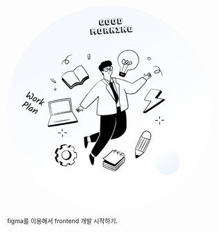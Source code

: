 





<svg width="474" height="474" viewBox="0 0 474 474" fill="none" xmlns="http://www.w3.org/2000/svg">
<circle cx="237" cy="237" r="237" fill="url(#paint0_linear_143_679)"/>
<circle cx="370.511" cy="363.511" r="28.8594" transform="rotate(-111.794 370.511 363.511)" fill="url(#paint1_linear_143_679)"/>
<path d="M58.5454 202.668C60.0517 203.49 60.8643 204.71 60.9834 206.329C61.1025 207.948 60.6667 209.665 59.676 211.48C58.6854 213.296 57.332 214.704 55.6158 215.706C53.9195 216.702 52.4855 216.88 51.314 216.24C50.49 215.791 50.1378 214.997 50.2575 213.859C50.3771 212.722 50.8462 211.265 51.6648 209.489C50.7095 209.954 49.6208 210.479 48.3987 211.065C46.048 212.189 44.6023 212.603 44.0616 212.308C43.8556 212.195 43.7088 211.898 43.6211 211.416C43.5334 210.933 43.6265 210.441 43.9006 209.939C44.1816 209.424 45.2231 207.929 47.025 205.454C48.834 202.966 50.146 200.975 50.961 199.481C51.221 199.005 51.4926 198.844 51.7758 198.999C52.059 199.153 52.296 199.5 52.4867 200.038C52.6902 200.584 52.7147 200.998 52.5602 201.281C52.4126 201.552 51.4525 202.79 49.6799 204.998C47.9201 207.212 46.6094 208.986 45.7476 210.32C47.2566 209.423 48.8059 208.681 50.3956 208.095C52.0052 207.503 53.0224 207.323 53.4473 207.555C53.885 207.794 53.6606 208.924 52.7741 210.947C52.445 211.703 52.2055 212.433 52.0555 213.136C51.9184 213.847 52.0108 214.29 52.3327 214.465C53.0536 214.859 53.9942 214.62 55.1544 213.75C56.3345 212.873 57.3109 211.727 58.0838 210.311C58.9409 208.74 59.2537 207.34 59.0222 206.111C58.9077 205.464 58.6315 205.021 58.1938 204.782C57.7689 204.55 57.4828 204.202 57.3354 203.737C57.2009 203.279 57.1934 202.941 57.3128 202.722C57.5165 202.349 57.9274 202.331 58.5454 202.668ZM66.4813 216.472C66.7202 216.035 66.8742 215.584 66.9433 215.121C67.0195 214.644 66.9716 214.242 66.7996 213.914C65.7778 213.674 64.6359 213.945 63.3739 214.727C62.1318 215.502 61.2403 216.386 60.6993 217.377C60.1583 218.369 60.0657 219.12 60.4214 219.632C61.4467 219.957 62.5763 219.755 63.8102 219.025C65.064 218.289 65.9544 217.438 66.4813 216.472ZM61.3075 213.875C62.3061 213.116 63.3416 212.612 64.4138 212.362C65.506 212.106 66.4319 212.185 67.1914 212.599C67.9639 213.021 68.4285 213.7 68.5851 214.638C68.7488 215.563 68.5742 216.495 68.0613 217.435C67.5554 218.362 66.8102 219.192 65.8257 219.924C64.8481 220.644 63.7846 221.108 62.6351 221.316C61.5055 221.518 60.4965 221.377 59.6082 220.892C58.9516 220.534 58.5696 219.933 58.462 219.089C58.3545 218.245 58.5537 217.359 59.0596 216.432C59.5725 215.492 60.3218 214.64 61.3075 213.875ZM71.0643 217.77L71.7968 216.29C72.127 215.685 72.4337 215.46 72.7169 215.615C72.9616 215.748 73.1055 216.036 73.1487 216.477C73.2118 216.912 73.1239 217.349 72.885 217.787C72.6532 218.212 72.4647 218.526 72.3195 218.731C74.367 217.643 75.8928 217.373 76.897 217.921C77.5278 218.265 77.759 218.592 77.5903 218.901C77.506 219.055 77.3579 219.158 77.1461 219.21C76.9342 219.261 76.6281 219.286 76.2278 219.285C75.3838 219.209 74.5551 219.35 73.7415 219.708C72.9478 220.06 72.1921 220.541 71.4744 221.152C70.7568 221.763 70.1638 222.283 69.6955 222.713C69.2401 223.149 68.8865 223.491 68.6348 223.738C68.3831 223.985 68.122 224.218 67.8516 224.438C67.3645 224.841 66.9859 224.968 66.7155 224.821C66.4966 224.701 66.3831 224.481 66.375 224.159C66.3868 223.831 66.4559 223.551 66.5824 223.32C66.7159 223.075 67.0852 222.658 67.6905 222.07C69.1036 220.736 70.2282 219.303 71.0643 217.77ZM85.5511 223.972C85.4879 224.088 84.5847 224.38 82.8417 224.849C82.192 225.029 81.5324 225.304 80.8628 225.674C80.2131 226.038 79.7617 226.452 79.5088 226.915C79.2559 227.379 79.1557 227.884 79.2082 228.43C79.2807 228.971 79.4217 229.432 79.6311 229.814C79.8605 230.19 80.0576 230.548 80.2226 230.889C80.4004 231.236 80.4542 231.475 80.384 231.603C80.2083 231.925 79.863 231.946 79.348 231.665C78.8459 231.391 78.3954 230.777 77.9965 229.824C77.6174 228.866 77.5374 227.986 77.7565 227.187C77.7624 227.023 77.7776 226.873 77.8022 226.736C76.2804 227.442 75.1934 227.919 74.5414 228.164C73.9093 228.404 73.4967 228.471 73.3035 228.366C73.1104 228.261 72.9788 227.997 72.9086 227.574C72.8455 227.139 72.8667 226.824 72.9721 226.631C73.0845 226.425 73.7436 225.707 74.9495 224.477C76.1753 223.241 77.5528 221.712 79.0819 219.89C80.6238 218.075 81.8339 216.363 82.7121 214.754C82.8246 214.548 82.9276 214.42 83.0212 214.371C83.1278 214.329 83.2776 214.36 83.4707 214.466C83.6638 214.571 83.7966 214.894 83.8691 215.435C83.9486 215.963 83.8899 216.407 83.6932 216.768C83.0679 217.913 81.9615 219.39 80.3738 221.197C78.7862 223.004 77.1647 224.659 75.5093 226.161C78.0952 224.882 80.2638 223.894 82.0151 223.195C83.7862 222.491 84.7941 222.206 85.0387 222.339C85.2962 222.48 85.4741 222.735 85.5723 223.106C85.6706 223.477 85.6635 223.766 85.5511 223.972ZM48.8439 228.875C48.0851 230.266 46.7728 231.078 44.9069 231.313C43.0539 231.555 40.9172 231.291 38.4967 230.522C35.8215 233.189 34.3937 234.473 34.2135 234.375C34.0333 234.276 33.8981 234.019 33.8081 233.602C33.725 233.173 33.7608 232.816 33.9154 232.533C34.077 232.237 34.6852 231.566 35.7401 230.521C38.9995 227.304 41.0695 224.95 41.95 223.459C41.7956 223.007 41.7816 222.665 41.9081 222.433C42.0837 222.112 42.6901 222.042 43.7271 222.223C44.7642 222.405 45.6818 222.713 46.48 223.149C47.716 223.824 48.5545 224.69 48.9955 225.75C49.4495 226.816 49.3989 227.858 48.8439 228.875ZM47.0812 228.064C47.3904 227.497 47.4245 226.914 47.1834 226.315C46.9623 225.71 46.5492 225.242 45.9441 224.912C45.3391 224.582 44.4998 224.374 43.4265 224.29C43.4006 224.643 43.321 224.942 43.1875 225.187C42.7941 225.908 41.6461 227.261 39.7435 229.247C41.5133 229.678 43.0648 229.79 44.3981 229.582C45.7513 229.368 46.6456 228.862 47.0812 228.064ZM54.5603 228.135C53.2394 230.555 51.023 233.423 47.9111 236.737C45.8341 239.012 44.6669 240.079 44.4094 239.939C44.2291 239.841 44.094 239.583 44.0039 239.166C43.9268 238.757 43.9303 238.474 44.0147 238.32C44.099 238.165 44.7212 237.469 45.8815 236.231C47.0417 234.993 48.3812 233.426 49.8997 231.532C51.4253 229.624 52.6483 227.827 53.5687 226.14C53.6671 225.96 53.7631 225.845 53.8567 225.796C53.9504 225.747 54.0809 225.768 54.2482 225.86C54.4156 225.951 54.5519 226.268 54.6571 226.809C54.7823 227.346 54.75 227.787 54.5603 228.135ZM58.5608 235.231C59.1401 235.547 59.5128 236.134 59.6788 236.994C59.8519 237.84 59.8085 238.501 59.5485 238.978C59.2956 239.441 58.8747 239.83 58.2859 240.143C58.335 240.421 58.3209 240.63 58.2436 240.772C58.0469 241.132 57.6259 241.705 56.9808 242.489C56.3486 243.28 55.9394 243.8 55.7532 244.049C55.5799 244.306 55.4347 244.51 55.3176 244.664C55.2076 244.804 55.0911 244.941 54.9681 245.075C54.741 245.368 54.5373 245.466 54.3571 245.368C54.1253 245.241 54.0411 244.936 54.1044 244.453C54.1876 243.964 54.392 243.39 54.7175 242.732C52.7778 243.562 51.3187 243.71 50.3403 243.176C49.748 242.852 49.2993 242.282 48.9939 241.463C48.7085 240.639 48.7133 239.957 49.0084 239.416C49.43 238.644 50.2331 237.846 51.4178 237.022C52.6096 236.185 53.8985 235.568 55.2845 235.172C56.6705 234.775 57.7626 234.795 58.5608 235.231ZM57.5943 239.114C58.2477 237.917 58.3362 237.188 57.8599 236.928C57.3578 236.654 56.5753 236.695 55.5123 237.051C54.4565 237.393 53.4509 237.889 52.4956 238.537C51.5403 239.185 50.9186 239.774 50.6306 240.301C50.5111 240.52 50.5029 240.75 50.6058 240.99C50.7158 241.217 50.8931 241.397 51.1377 241.531C51.7428 241.861 52.6465 241.828 53.8487 241.431C55.0579 241.022 56.1303 240.312 57.0658 239.302C57.2098 239.13 57.3824 239.074 57.5837 239.133L57.5943 239.114ZM60.9752 244.618C63.3564 243.194 65.2107 242.185 66.5382 241.589C67.8856 240.988 68.8039 240.82 69.2931 241.087C69.7952 241.361 70.1211 241.882 70.2708 242.649C70.4333 243.422 70.353 244.105 70.0298 244.698C69.524 245.624 68.6933 246.641 67.5377 247.749C65.4163 249.799 64.0466 250.655 63.4286 250.318C63.1454 250.164 63.1092 249.893 63.32 249.507C63.4675 249.237 63.9013 248.763 64.6213 248.087C65.3612 247.405 66.0648 246.728 66.7322 246.056C67.4194 245.378 67.8719 244.84 68.0897 244.441C68.3146 244.029 68.4153 243.691 68.3919 243.428C68.3815 243.171 68.3118 243.008 68.1831 242.938C68.0672 242.875 67.9239 242.846 67.753 242.853C67.5821 242.86 67.3637 242.908 67.098 242.997C66.8452 243.093 66.5987 243.193 66.3588 243.296C66.1258 243.386 65.8121 243.532 65.4176 243.734C65.0359 243.944 64.7111 244.126 64.443 244.28C64.1819 244.422 63.8003 244.631 63.2981 244.909C62.7959 245.186 62.4142 245.395 62.1532 245.537C61.8921 245.678 61.5438 245.873 61.1084 246.12C60.6729 246.367 60.3281 246.554 60.0741 246.683C59.8329 246.819 59.5619 246.963 59.2611 247.117C58.6792 247.417 58.2918 247.515 58.0987 247.409C57.9184 247.311 57.7833 247.054 57.6932 246.637C57.6102 246.207 57.6284 245.883 57.7479 245.664C57.783 245.6 57.9229 245.451 58.1676 245.217C58.8197 244.603 59.5924 243.83 60.4857 242.898C61.3861 241.952 62.232 240.785 63.0236 239.395C63.5751 238.477 63.9667 238.08 64.1984 238.207C64.4817 238.361 64.6841 238.664 64.8058 239.115C64.9274 239.565 64.8899 239.971 64.6931 240.332C64.5034 240.679 64.0216 241.302 63.2477 242.199C62.4937 243.091 61.7362 243.897 60.9752 244.618Z" fill="black"/>
<path d="M222.128 45.4893L216.785 45.8442C215.304 45.9426 214.181 45.6309 213.418 44.9093C212.665 44.1868 212.249 43.215 212.168 41.9937L211.85 37.2102C211.809 36.5883 211.863 36.0451 212.014 35.5807C212.165 35.1164 212.406 34.7199 212.736 34.3913L214.802 32.397C215.133 32.0797 215.565 31.8296 216.098 31.6465C216.642 31.4627 217.282 31.3464 218.017 31.2976L222.257 31.0159C222.529 30.9979 222.731 31.047 222.863 31.1631C222.996 31.2792 223.071 31.473 223.09 31.7444L223.226 33.7969C223.236 33.9439 223.221 34.0698 223.183 34.1746C223.156 34.2786 223.105 34.3671 223.03 34.4403L220.947 36.4187C220.904 36.4669 220.833 36.5114 220.734 36.5521C220.646 36.592 220.545 36.6157 220.432 36.6232L218.227 36.7697L218.389 39.2123C218.399 39.1889 218.414 39.1652 218.435 39.1411C218.467 39.1049 218.493 39.0747 218.515 39.0506L220.58 37.0564C220.634 37.0074 220.705 36.9686 220.794 36.9399C220.893 36.8993 221 36.8752 221.113 36.8676L223.742 36.693C224.013 36.675 224.215 36.7241 224.348 36.8402C224.481 36.9563 224.556 37.1501 224.574 37.4215L224.922 42.6629C224.932 42.81 224.917 42.9359 224.879 43.0406C224.852 43.1447 224.801 43.2332 224.726 43.3063L222.643 45.2848C222.601 45.333 222.53 45.3775 222.43 45.4181C222.342 45.4581 222.241 45.4818 222.128 45.4893ZM224.182 43.3254C224.397 43.3112 224.547 43.2558 224.631 43.1593C224.726 43.0508 224.767 42.8891 224.752 42.6742L224.404 37.4328C224.39 37.2179 224.329 37.0686 224.221 36.9849C224.124 36.8891 223.968 36.8484 223.753 36.8627L221.124 37.0373C220.909 37.0515 220.754 37.1129 220.659 37.2215C220.575 37.318 220.54 37.4736 220.554 37.6885L220.73 40.3347L219.084 40.4439C218.824 40.4612 218.622 40.4065 218.477 40.2798C218.344 40.1524 218.267 39.9473 218.249 39.6646L217.979 35.6105C217.961 35.3278 218.032 35.113 218.192 34.966C218.352 34.8077 218.607 34.7169 218.958 34.6937L222.486 34.4593C222.701 34.4451 222.851 34.3897 222.935 34.2932C223.03 34.1847 223.07 34.023 223.056 33.8081L222.92 31.7557C222.906 31.5408 222.845 31.3915 222.737 31.3078C222.64 31.212 222.484 31.1713 222.269 31.1856L218.028 31.4672C216.614 31.5611 215.582 31.9136 214.929 32.5249C214.288 33.1353 214.007 34.0286 214.085 35.2047L214.436 40.497C214.515 41.6731 214.912 42.5213 215.628 43.0417C216.355 43.5613 217.426 43.7742 218.839 43.6803L224.182 43.3254ZM219.467 42.1052C218.845 42.1465 218.334 42.1407 217.933 42.0879C217.532 42.035 217.212 41.9312 216.975 41.7766C216.737 41.6107 216.563 41.3951 216.455 41.1297C216.357 40.8522 216.295 40.5156 216.269 40.1198L215.953 35.3703C215.9 34.5674 216.043 33.9843 216.382 33.621C216.721 33.2577 217.434 33.04 218.52 32.9679L221.454 32.773L221.465 32.9427L218.531 33.1375C217.536 33.2036 216.873 33.4066 216.544 33.7466C216.214 34.0752 216.073 34.6127 216.123 35.359L216.438 40.1085C216.487 40.8436 216.714 41.351 217.119 41.6308C217.535 41.9098 218.314 42.0114 219.456 41.9356L222.662 41.7227L222.447 38.4828L222.616 38.4715L222.843 41.881L219.467 42.1052ZM235.943 43.754C235.57 44.1195 235.033 44.4164 234.333 44.6447C233.633 44.8842 232.723 45.0412 231.604 45.1156C230.496 45.1892 229.577 45.1309 228.849 44.9407C228.133 44.7611 227.559 44.4926 227.126 44.1351C226.705 43.7769 226.398 43.3543 226.207 42.8673C226.027 42.3794 225.919 41.8698 225.884 41.3383L225.534 36.0629C225.499 35.5427 225.541 35.0572 225.658 34.6064C225.775 34.1443 226.015 33.7422 226.379 33.4L228.462 31.4216C228.836 31.0561 229.367 30.7596 230.056 30.5321C230.756 30.2925 231.671 30.1352 232.802 30.0601C233.91 29.9865 234.821 30.0169 235.534 30.1512C236.258 30.2849 236.829 30.5025 237.247 30.8041C237.675 31.0937 237.978 31.4598 238.155 31.9024C238.331 32.3337 238.437 32.8151 238.472 33.3465L238.856 39.1308C238.891 39.651 238.849 40.1365 238.731 40.5873C238.614 41.0381 238.373 41.4345 238.01 41.7767L235.943 43.754ZM238.687 39.1421L238.302 33.3578C238.268 32.8376 238.157 32.3736 237.971 31.9657C237.796 31.5457 237.5 31.1962 237.084 30.9172C236.679 30.6374 236.126 30.4356 235.425 30.3118C234.735 30.1872 233.865 30.1599 232.813 30.2297C231.761 30.2996 230.896 30.4422 230.218 30.6576C229.539 30.8731 229.012 31.1466 228.637 31.4782C228.272 31.8091 228.025 32.1946 227.896 32.6349C227.776 33.063 227.734 33.5372 227.769 34.0574L228.153 39.8417C228.187 40.3618 228.292 40.8319 228.468 41.2519C228.654 41.6598 228.949 42.0036 229.354 42.2834C229.769 42.5511 230.328 42.7469 231.029 42.8707C231.73 42.9945 232.606 43.0215 233.658 42.9517C234.71 42.8818 235.569 42.7396 236.236 42.5249C236.915 42.3094 237.437 42.0419 237.802 41.7224C238.177 41.3908 238.424 41.0109 238.544 40.5827C238.673 40.1425 238.721 39.6623 238.687 39.1421ZM236.812 38.8747C236.857 39.5532 236.65 40.1235 236.193 40.5855C235.734 41.0362 234.843 41.3055 233.52 41.3934C232.197 41.4812 231.284 41.3317 230.782 40.9449C230.278 40.5467 230.004 40.0084 229.959 39.3299L229.626 34.3259C229.581 33.6474 229.782 33.0831 230.23 32.6332C230.676 32.1719 231.561 31.8974 232.884 31.8095C234.207 31.7216 235.126 31.8764 235.641 32.2738C236.155 32.6599 236.434 33.1922 236.479 33.8707L236.812 38.8747ZM230.128 39.3186C230.17 39.9519 230.431 40.4514 230.909 40.8171C231.387 41.1716 232.254 41.3071 233.509 41.2237C234.764 41.1404 235.611 40.8911 236.049 40.4758C236.486 40.0492 236.684 39.5193 236.642 38.886L236.31 33.882C236.268 33.2487 236.002 32.7553 235.513 32.4016C235.023 32.0366 234.15 31.8957 232.895 31.9791C231.64 32.0625 230.799 32.3171 230.373 32.7429C229.946 33.1574 229.754 33.6813 229.796 34.3146L230.128 39.3186ZM231.963 38.9753L231.66 34.4123C231.645 34.1975 231.718 34.0109 231.878 33.8526C232.037 33.683 232.422 33.578 233.033 33.5374C233.643 33.4969 234.039 33.5501 234.219 33.6972C234.398 33.8329 234.495 34.0082 234.509 34.2231L234.812 38.786C234.827 39.0122 234.755 39.2101 234.596 39.3796C234.436 39.5379 234.051 39.6373 233.44 39.6779C232.83 39.7184 232.435 39.6709 232.255 39.5351C232.075 39.3881 231.978 39.2014 231.963 38.9753ZM232.132 38.964C232.14 39.0771 232.169 39.1774 232.22 39.2648C232.271 39.341 232.36 39.4032 232.488 39.4515L232.274 36.2286C232.267 36.1155 232.238 36.0209 232.187 35.9447C232.136 35.8573 232.047 35.795 231.919 35.7581L232.132 38.964ZM250.139 42.8112C249.766 43.1767 249.229 43.4736 248.529 43.7019C247.829 43.9414 246.92 44.0984 245.8 44.1727C244.692 44.2463 243.774 44.188 243.045 43.9979C242.329 43.8183 241.755 43.5498 241.322 43.1923C240.901 42.8341 240.595 42.4115 240.403 41.9244C240.223 41.4366 240.115 40.927 240.08 40.3955L239.73 35.1201C239.695 34.5999 239.737 34.1144 239.855 33.6636C239.972 33.2015 240.212 32.7994 240.575 32.4572L242.659 30.4788C243.032 30.1133 243.563 29.8167 244.252 29.5892C244.952 29.3497 245.867 29.1924 246.998 29.1172C248.106 29.0436 249.017 29.074 249.73 29.2084C250.454 29.342 251.025 29.5597 251.443 29.8613C251.871 30.1509 252.174 30.517 252.351 30.9596C252.527 31.3908 252.633 31.8722 252.668 32.4037L253.052 38.188C253.087 38.7082 253.045 39.1937 252.928 39.6444C252.81 40.0952 252.569 40.4917 252.206 40.8339L250.139 42.8112ZM252.883 38.1992L252.499 32.415C252.464 31.8948 252.354 31.4308 252.168 31.0229C251.992 30.6029 251.696 30.2534 251.28 29.9744C250.875 29.6946 250.323 29.4928 249.621 29.369C248.932 29.2444 248.061 29.217 247.009 29.2869C245.958 29.3567 245.092 29.4994 244.414 29.7148C243.735 29.9302 243.208 30.2038 242.833 30.5354C242.469 30.8662 242.222 31.2518 242.092 31.692C241.973 32.1202 241.93 32.5944 241.965 33.1146L242.349 38.8988C242.384 39.419 242.489 39.8891 242.664 40.309C242.85 40.7169 243.146 41.0608 243.55 41.3406C243.966 41.6083 244.524 41.8041 245.225 41.9279C245.926 42.0517 246.802 42.0787 247.854 42.0088C248.906 41.939 249.765 41.7967 250.433 41.582C251.111 41.3666 251.633 41.0991 251.998 40.7796C252.373 40.4479 252.621 40.068 252.74 39.6399C252.87 39.1996 252.917 38.7194 252.883 38.1992ZM251.008 37.9319C251.053 38.6104 250.847 39.1807 250.389 39.6427C249.93 40.0934 249.04 40.3627 247.717 40.4505C246.394 40.5384 245.481 40.3889 244.978 40.002C244.474 39.6039 244.2 39.0655 244.155 38.387L243.823 33.383C243.778 32.7045 243.979 32.1403 244.426 31.6904C244.872 31.2291 245.757 30.9545 247.08 30.8667C248.403 30.7788 249.322 30.9336 249.837 31.331C250.351 31.7171 250.631 32.2494 250.676 32.9279L251.008 37.9319ZM244.325 38.3758C244.367 39.009 244.627 39.5085 245.106 39.8743C245.584 40.2287 246.45 40.3643 247.705 40.2809C248.961 40.1975 249.807 39.9482 250.245 39.5329C250.683 39.1064 250.88 38.5764 250.838 37.9432L250.506 32.9392C250.464 32.3059 250.198 31.8124 249.709 31.4587C249.219 31.0937 248.347 30.9529 247.091 31.0363C245.836 31.1196 244.995 31.3742 244.569 31.8001C244.143 32.2146 243.95 32.7385 243.992 33.3718L244.325 38.3758ZM246.159 38.0324L245.856 33.4695C245.842 33.2546 245.914 33.0681 246.074 32.9098C246.233 32.7402 246.618 32.6351 247.229 32.5946C247.84 32.554 248.235 32.6073 248.415 32.7543C248.595 32.8901 248.691 33.0654 248.706 33.2802L249.009 37.8432C249.024 38.0694 248.952 38.2672 248.793 38.4368C248.633 38.5951 248.247 38.6945 247.637 38.7351C247.026 38.7756 246.631 38.728 246.452 38.5923C246.272 38.4452 246.174 38.2586 246.159 38.0324ZM246.329 38.0212C246.336 38.1343 246.365 38.2345 246.417 38.322C246.467 38.3982 246.557 38.4604 246.685 38.5087L246.471 35.2858C246.463 35.1727 246.434 35.0781 246.384 35.0019C246.332 34.9144 246.243 34.8522 246.116 34.8152L246.329 38.0212ZM264.415 41.7779C264.084 42.0952 263.652 42.3454 263.119 42.5284C262.586 42.7228 261.953 42.8444 261.218 42.8932L255.501 43.2729C255.23 43.2909 255.028 43.2418 254.895 43.1257C254.763 43.0096 254.687 42.8158 254.669 42.5444L253.939 31.5526C253.929 31.4056 253.938 31.2801 253.965 31.1761C254.004 31.0713 254.06 30.9823 254.135 30.9092L256.2 28.915C256.254 28.866 256.325 28.8272 256.414 28.7986C256.514 28.7579 256.62 28.7338 256.733 28.7263L262.449 28.3466C263.931 28.2482 265.042 28.4754 265.783 29.0282C266.535 29.5802 266.952 30.4669 267.033 31.6882L267.384 36.9806C267.425 37.5912 267.37 38.1344 267.22 38.61C267.069 39.0744 266.829 39.4709 266.498 39.7995L264.415 41.7779ZM263.272 40.7293C264.685 40.6355 265.713 40.2833 266.354 39.6728C267.006 39.0616 267.293 38.1679 267.215 36.9918L266.863 31.6995C266.785 30.5234 266.382 29.6756 265.655 29.156C264.939 28.6356 263.874 28.4224 262.461 28.5162L256.744 28.8959C256.529 28.9102 256.374 28.9716 256.279 29.0801C256.195 29.1766 256.16 29.3322 256.174 29.5471L256.904 40.5389C256.918 40.7538 256.974 40.9091 257.071 41.0048C257.179 41.0885 257.341 41.1233 257.555 41.109L263.272 40.7293ZM258.692 39.5001L258.084 30.3403L262.189 30.0677C262.766 30.0294 263.233 30.0608 263.592 30.1619C263.962 30.2622 264.251 30.4135 264.457 30.6156C264.663 30.8063 264.81 31.0465 264.897 31.336C264.984 31.6142 265.038 31.9173 265.06 32.2452L265.358 36.7403C265.38 37.0683 265.366 37.3758 265.317 37.6631C265.279 37.9495 265.171 38.2009 264.992 38.4172C264.814 38.6336 264.547 38.8159 264.194 38.9644C263.84 39.1015 263.374 39.1892 262.797 39.2275L258.692 39.5001ZM262.2 30.2373L258.265 30.4987L258.851 39.3192L262.786 39.0579C263.329 39.0218 263.761 38.942 264.082 38.8185C264.414 38.6828 264.664 38.5186 264.833 38.3256C265.001 38.1213 265.105 37.8873 265.144 37.6234C265.194 37.3475 265.209 37.0569 265.188 36.7516L264.89 32.2565C264.87 31.9512 264.817 31.6651 264.731 31.3982C264.645 31.1313 264.505 30.9077 264.311 30.7275C264.118 30.5472 263.847 30.4119 263.501 30.3213C263.165 30.23 262.732 30.202 262.2 30.2373ZM260.199 31.9206L262.218 31.7865C262.489 31.7685 262.692 31.8232 262.825 31.9507C262.969 32.066 263.05 32.2651 263.069 32.5478L263.343 36.6697C263.362 36.9524 263.308 37.1661 263.181 37.3108C263.066 37.4548 262.872 37.5358 262.601 37.5538L260.582 37.6879L260.199 31.9206ZM260.834 34.5533C260.824 34.4063 260.794 34.2834 260.742 34.1846C260.69 34.0859 260.611 34.0172 260.506 33.9788L260.741 37.507L261.029 37.4878L260.834 34.5533ZM200.346 58.3931C200.55 58.3796 200.694 58.3246 200.778 58.2281C200.863 58.1316 200.992 57.93 201.164 57.6232L203.024 54.3307C203.084 54.2131 203.153 54.1347 203.23 54.0956C203.317 54.0443 203.406 54.0157 203.497 54.0097L203.785 53.9905C203.944 53.98 204.06 54.0177 204.134 54.1037C204.218 54.1776 204.266 54.305 204.278 54.486L204.852 63.1199L204.682 63.1312L204.109 54.4972C204.103 54.4068 204.075 54.3291 204.025 54.2643C203.986 54.1874 203.91 54.1527 203.797 54.1602L203.542 54.1771C203.463 54.1823 203.396 54.1981 203.341 54.2245C203.286 54.2509 203.228 54.3229 203.168 54.4404L201.306 57.699C201.122 58.0179 200.978 58.2376 200.872 58.3582C200.778 58.478 200.606 58.5462 200.358 58.5627C200.109 58.5792 199.924 58.5347 199.804 58.4291C199.694 58.3228 199.528 58.1238 199.304 57.8319L197.027 54.8483C196.952 54.7397 196.88 54.6763 196.81 54.6582C196.752 54.6394 196.684 54.6326 196.604 54.6378L196.35 54.6547C196.237 54.6622 196.166 54.7067 196.137 54.7881C196.108 54.8582 196.096 54.9385 196.102 55.029L196.676 63.6629L196.506 63.6742L195.933 55.0402C195.921 54.8593 195.946 54.727 196.008 54.6433C196.082 54.5476 196.192 54.4949 196.339 54.4851L196.627 54.4659C196.717 54.4599 196.809 54.4765 196.903 54.5158C196.996 54.5437 197.08 54.6119 197.155 54.7205L199.434 57.7381C199.646 58.0194 199.8 58.2022 199.896 58.2867C199.993 58.3711 200.143 58.4066 200.346 58.3931ZM197.947 65.1118C198.162 65.0976 198.312 65.0422 198.396 64.9457C198.491 64.8372 198.532 64.6755 198.518 64.4606L198.121 58.4898L199.245 60.2722C199.359 60.4577 199.487 60.5912 199.629 60.6727C199.781 60.7421 199.965 60.7696 200.18 60.7553L200.858 60.7103C201.073 60.696 201.246 60.6448 201.376 60.5566C201.517 60.4564 201.632 60.3068 201.721 60.1078L202.599 58.1924L202.996 64.1632C203.01 64.3781 203.066 64.5334 203.163 64.6292C203.271 64.7129 203.432 64.7476 203.647 64.7333L206.259 64.5598C206.474 64.5456 206.624 64.4902 206.708 64.3937C206.803 64.2852 206.843 64.1235 206.829 63.9086L206.099 52.9168C206.085 52.702 206.024 52.5527 205.916 52.469C205.819 52.3732 205.663 52.3325 205.448 52.3467L202.7 52.5292C202.519 52.5413 202.369 52.591 202.25 52.6784C202.142 52.7651 202.043 52.9022 201.954 53.0899L200.628 55.9551C200.578 56.0606 200.532 56.1375 200.489 56.1858C200.459 56.2333 200.409 56.2592 200.341 56.2638L200.189 56.2739C200.121 56.2784 200.063 56.2595 200.015 56.2173C199.978 56.1743 199.927 56.1038 199.864 56.0058L198.154 53.3423C198.04 53.1681 197.918 53.0456 197.789 52.9747C197.67 52.903 197.521 52.8732 197.34 52.8852L194.609 53.0666C194.394 53.0809 194.239 53.1423 194.144 53.2508C194.06 53.3473 194.024 53.503 194.039 53.7178L194.769 64.7096C194.783 64.9245 194.839 65.0798 194.936 65.1755C195.044 65.2593 195.205 65.294 195.42 65.2797L197.947 65.1118ZM198.491 65.0928L196.408 67.0712C196.366 67.1194 196.295 67.1639 196.195 67.2046C196.107 67.2445 196.006 67.2682 195.893 67.2757L193.366 67.4436C193.094 67.4616 192.892 67.4126 192.76 67.2964C192.627 67.1803 192.552 66.9865 192.534 66.7151L191.804 55.7233C191.794 55.5763 191.803 55.4508 191.83 55.3468C191.868 55.242 191.925 55.1531 192 55.0799L194.065 53.0857C194.118 53.0367 194.19 52.9979 194.279 52.9693C194.378 52.9286 194.485 52.9045 194.598 52.897L197.329 52.7156C197.543 52.7013 197.722 52.7349 197.863 52.8164C198.016 52.8971 198.162 53.0407 198.301 53.2473L199.595 55.2911L199.73 55.0095C199.77 54.9274 199.81 54.8508 199.851 54.78C199.902 54.6971 199.955 54.6311 200.008 54.5821L202.075 52.6048C202.161 52.531 202.248 52.4741 202.336 52.4342C202.435 52.3935 202.553 52.3686 202.689 52.3596L205.437 52.1771C205.708 52.1591 205.91 52.2081 206.043 52.3243C206.175 52.4404 206.251 52.6342 206.269 52.9056L206.999 63.8974C207.009 64.0444 206.994 64.1703 206.956 64.275C206.929 64.3791 206.878 64.4676 206.803 64.5407L204.72 66.5192C204.677 66.5674 204.606 66.6119 204.507 66.6525C204.419 66.6925 204.318 66.7162 204.205 66.7237L201.593 66.8972C201.31 66.916 201.102 66.8673 200.97 66.7512C200.848 66.6343 200.779 66.4401 200.761 66.1687L200.463 61.6906L199.518 62.5882C199.432 62.6734 199.329 62.7427 199.208 62.7962C199.097 62.8377 198.962 62.8636 198.804 62.8742L198.583 62.8888L198.687 64.4494C198.697 64.5964 198.683 64.7223 198.644 64.8271C198.617 64.9311 198.566 65.0196 198.491 65.0928ZM218.301 64.9697C217.928 65.3353 217.391 65.6321 216.691 65.8604C215.991 66.1 215.082 66.2569 213.962 66.3313C212.854 66.4049 211.936 66.3466 211.207 66.1564C210.491 65.9768 209.917 65.7083 209.484 65.3508C209.063 64.9926 208.757 64.57 208.565 64.083C208.385 63.5952 208.278 63.0855 208.242 62.554L207.892 57.2786C207.857 56.7584 207.899 56.2729 208.017 55.8222C208.134 55.3601 208.374 54.9579 208.737 54.6158L210.821 52.6373C211.194 52.2718 211.725 51.9753 212.414 51.7478C213.114 51.5082 214.029 51.3509 215.16 51.2758C216.268 51.2022 217.179 51.2326 217.892 51.3669C218.617 51.5006 219.188 51.7182 219.605 52.0199C220.033 52.3095 220.336 52.6755 220.513 53.1181C220.689 53.5494 220.795 54.0308 220.83 54.5623L221.214 60.3465C221.249 60.8667 221.207 61.3522 221.09 61.803C220.972 62.2538 220.731 62.6503 220.368 62.9924L218.301 64.9697ZM221.045 60.3578L220.661 54.5735C220.626 54.0533 220.516 53.5893 220.33 53.1814C220.154 52.7614 219.858 52.4119 219.442 52.1329C219.038 51.8531 218.485 51.6513 217.784 51.5275C217.094 51.4029 216.223 51.3756 215.171 51.4454C214.12 51.5153 213.255 51.6579 212.576 51.8733C211.897 52.0888 211.37 52.3623 210.995 52.6939C210.631 53.0248 210.384 53.4103 210.254 53.8506C210.135 54.2787 210.092 54.7529 210.127 55.2731L210.511 61.0574C210.546 61.5776 210.651 62.0476 210.826 62.4676C211.012 62.8755 211.308 63.2193 211.713 63.4991C212.128 63.7668 212.686 63.9626 213.387 64.0864C214.088 64.2102 214.965 64.2372 216.016 64.1674C217.068 64.0975 217.927 63.9553 218.595 63.7406C219.273 63.5251 219.795 63.2576 220.16 62.9381C220.535 62.6065 220.783 62.2266 220.902 61.7984C221.032 61.3582 221.079 60.878 221.045 60.3578ZM219.17 60.0904C219.215 60.7689 219.009 61.3392 218.551 61.8012C218.093 62.2519 217.202 62.5212 215.879 62.6091C214.556 62.6969 213.643 62.5474 213.14 62.1606C212.636 61.7624 212.362 61.2241 212.317 60.5456L211.985 55.5416C211.94 54.8631 212.141 54.2988 212.588 53.8489C213.034 53.3876 213.919 53.1131 215.242 53.0252C216.565 52.9373 217.484 53.0921 217.999 53.4895C218.513 53.8756 218.793 54.4079 218.838 55.0865L219.17 60.0904ZM212.487 60.5343C212.529 61.1676 212.789 61.6671 213.268 62.0328C213.746 62.3873 214.612 62.5228 215.867 62.4394C217.123 62.3561 217.969 62.1068 218.407 61.6915C218.845 61.2649 219.042 60.735 219 60.1017L218.668 55.0977C218.626 54.4644 218.36 53.971 217.871 53.6173C217.381 53.2523 216.509 53.1115 215.253 53.1948C213.998 53.2782 213.158 53.5328 212.732 53.9586C212.305 54.3731 212.112 54.897 212.154 55.5303L212.487 60.5343ZM214.321 60.191L214.018 55.628C214.004 55.4132 214.077 55.2266 214.236 55.0683C214.395 54.8988 214.78 54.7937 215.391 54.7531C216.002 54.7126 216.397 54.7658 216.577 54.9129C216.757 55.0486 216.853 55.2239 216.868 55.4388L217.171 60.0017C217.186 60.2279 217.114 60.4258 216.955 60.5954C216.795 60.7536 216.409 60.853 215.799 60.8936C215.188 60.9342 214.793 60.8866 214.614 60.7508C214.434 60.6038 214.336 60.4172 214.321 60.191ZM214.491 60.1797C214.498 60.2928 214.528 60.3931 214.579 60.4805C214.629 60.5567 214.719 60.6189 214.847 60.6672L214.633 57.4443C214.625 57.3312 214.596 57.2366 214.546 57.1604C214.494 57.073 214.405 57.0108 214.278 56.9738L214.491 60.1797ZM230.108 52.4127L226.41 52.6583L226.736 57.5605L230.433 57.3149C231.135 57.2684 231.593 57.0676 231.807 56.7125C232.022 56.3575 232.109 55.869 232.068 55.2471L231.989 54.0597C231.955 53.5395 231.779 53.1252 231.464 52.8168C231.159 52.5076 230.707 52.3729 230.108 52.4127ZM228.332 53.8937L229.604 53.8092C229.898 53.7896 230.101 53.8557 230.214 54.0072C230.325 54.1475 230.389 54.3307 230.404 54.5568L230.442 55.1336C230.457 55.3597 230.419 55.5554 230.327 55.7204C230.235 55.8742 230.042 55.9609 229.748 55.9804L228.476 56.0649L228.332 53.8937ZM227.007 61.6485L226.837 61.6598L226.229 52.5L230.097 52.2431C230.752 52.1995 231.251 52.3538 231.593 52.706C231.933 53.0468 232.122 53.4943 232.159 54.0484L232.236 55.2188C232.271 55.739 232.232 56.1733 232.119 56.5215C232.005 56.8585 231.748 57.1027 231.349 57.2541L231.536 57.2417C232.226 57.1959 232.751 57.32 233.111 57.6141C233.471 57.8969 233.67 58.3324 233.709 58.9204L233.86 61.1934L233.69 61.2047L233.539 58.9317C233.503 58.3775 233.322 57.9749 232.999 57.7238C232.675 57.4614 232.191 57.3516 231.546 57.3944L226.746 57.7132L227.007 61.6485ZM228.33 63.094C228.545 63.0798 228.694 63.0244 228.779 62.9279C228.874 62.8194 228.914 62.6577 228.9 62.4428L228.679 59.1182L231.054 58.9604C231.291 58.9447 231.459 58.996 231.558 59.1144C231.667 59.2207 231.73 59.3982 231.747 59.647L231.919 62.2423C231.933 62.4572 231.989 62.6125 232.086 62.7082C232.194 62.792 232.356 62.8267 232.57 62.8124L235.2 62.6378C235.414 62.6235 235.564 62.5681 235.649 62.4717C235.744 62.3631 235.784 62.2014 235.77 61.9866L235.531 58.3905C235.484 57.6781 235.253 57.1198 234.84 56.7156C234.439 56.3106 233.93 56.0945 233.315 56.0672C233.656 55.8969 233.883 55.6433 233.997 55.3064C234.122 54.9573 234.168 54.5454 234.137 54.0704L234.085 53.2901C234.029 52.4533 233.741 51.7909 233.22 51.303C232.71 50.8031 231.821 50.5952 230.555 50.6793L224.906 51.0544C224.692 51.0687 224.537 51.1301 224.442 51.2386C224.357 51.3351 224.322 51.4908 224.336 51.7056L225.066 62.6974C225.081 62.9123 225.136 63.0676 225.234 63.1634C225.341 63.2471 225.503 63.2818 225.717 63.2675L228.33 63.094ZM228.874 63.075L226.79 65.0534C226.748 65.1016 226.677 65.1461 226.578 65.1868C226.489 65.2267 226.389 65.2504 226.276 65.2579L223.663 65.4314C223.392 65.4494 223.19 65.4004 223.057 65.2842C222.925 65.1681 222.849 64.9743 222.831 64.7029L222.101 53.7112C222.091 53.5642 222.1 53.4386 222.127 53.3346C222.166 53.2298 222.222 53.1409 222.297 53.0678L224.362 51.0735C224.416 51.0245 224.487 50.9857 224.576 50.9571C224.676 50.9164 224.782 50.8923 224.895 50.8848L230.544 50.5097C231.889 50.4203 232.83 50.6418 233.365 51.1742C233.899 51.6952 234.196 52.3968 234.254 53.2789L234.306 54.0591C234.334 54.4775 234.307 54.8484 234.227 55.1718C234.145 55.4839 233.998 55.7436 233.784 55.9509L233.767 55.952C234.309 56.0637 234.752 56.3296 235.098 56.7496C235.455 57.1688 235.656 57.712 235.7 58.3792L235.939 61.9753C235.949 62.1223 235.935 62.2482 235.896 62.353C235.869 62.457 235.818 62.5456 235.744 62.6187L233.66 64.5971C233.618 64.6454 233.547 64.6898 233.447 64.7305C233.359 64.7704 233.259 64.7942 233.145 64.8017L230.516 64.9763C230.245 64.9943 230.043 64.9453 229.91 64.8291C229.778 64.713 229.702 64.5192 229.684 64.2478L229.512 61.6525C229.5 61.4716 229.457 61.3382 229.383 61.2522C229.308 61.1549 229.181 61.1123 229 61.1243L228.983 61.1254L229.069 62.4316C229.079 62.5786 229.065 62.7045 229.026 62.8092C228.999 62.9133 228.948 63.0018 228.874 63.075ZM240.941 51.6592L247.649 58.2672L247.174 51.1089L247.344 51.0977L247.952 60.2575L247.782 60.2687L247.666 58.5216L240.777 51.7553C240.765 51.7447 240.747 51.7345 240.724 51.7247C240.712 51.7142 240.7 51.7093 240.689 51.71C240.677 51.7108 240.666 51.7172 240.656 51.7292C240.657 51.7405 240.657 51.7518 240.658 51.7632L241.252 60.7025L241.082 60.7137L240.486 51.7405C240.482 51.6726 240.501 51.6203 240.544 51.5833C240.587 51.5464 240.631 51.5264 240.676 51.5234C240.721 51.5204 240.762 51.5291 240.797 51.5495C240.833 51.5698 240.881 51.6064 240.941 51.6592ZM242.558 62.1491C242.772 62.1348 242.922 62.0795 243.007 61.983C243.102 61.8745 243.142 61.7128 243.128 61.4979L242.756 55.9002L245.89 59.2189L246.028 61.3053C246.043 61.5201 246.098 61.6754 246.195 61.7712C246.303 61.8549 246.465 61.8896 246.679 61.8754L249.224 61.7064C249.439 61.6921 249.588 61.6367 249.673 61.5403C249.768 61.4317 249.808 61.27 249.794 61.0552L249.064 50.0634C249.05 49.8485 248.989 49.6992 248.881 49.6155C248.784 49.5198 248.628 49.479 248.413 49.4933L245.868 49.6623C245.653 49.6765 245.499 49.7379 245.404 49.8465C245.319 49.943 245.284 50.0986 245.298 50.3135L245.538 53.9265L241.997 50.3794C241.839 50.2195 241.679 50.1109 241.516 50.0536C241.364 49.9955 241.181 49.9736 240.966 49.9878L239.202 50.105C238.987 50.1193 238.832 50.1807 238.737 50.2892C238.653 50.3857 238.618 50.5414 238.632 50.7562L239.362 61.748C239.376 61.9629 239.432 62.1182 239.529 62.2139C239.637 62.2976 239.798 62.3324 240.013 62.3181L242.558 62.1491ZM243.101 62.13L241.018 64.1084C240.976 64.1567 240.905 64.2011 240.805 64.2418C240.717 64.2818 240.617 64.3055 240.503 64.313L237.959 64.482C237.688 64.5 237.486 64.4509 237.353 64.3348C237.22 64.2187 237.145 64.0249 237.127 63.7535L236.397 52.7617C236.387 52.6147 236.396 52.4892 236.423 52.3852C236.461 52.2804 236.518 52.1915 236.593 52.1183L238.658 50.1241C238.712 50.0751 238.783 50.0363 238.872 50.0077C238.971 49.967 239.078 49.9429 239.191 49.9354L240.955 49.8182C241.204 49.8017 241.415 49.8274 241.59 49.8953C241.765 49.9632 241.944 50.0819 242.125 50.2516L243.386 51.5309L245.324 49.6814C245.378 49.6324 245.449 49.5936 245.538 49.5649C245.638 49.5243 245.744 49.5002 245.857 49.4926L248.401 49.3237C248.673 49.3056 248.875 49.3547 249.008 49.4708C249.14 49.587 249.216 49.7807 249.234 50.0521L249.964 61.0439C249.973 61.1909 249.959 61.3168 249.921 61.4216C249.893 61.5256 249.842 61.6142 249.768 61.6873L247.684 63.6657C247.642 63.7139 247.571 63.7584 247.472 63.7991C247.383 63.839 247.283 63.8627 247.17 63.8703L244.625 64.0392C244.354 64.0573 244.152 64.0082 244.019 63.8921C243.887 63.776 243.811 63.5822 243.793 63.3108L243.659 61.2922L243.256 60.859L243.297 61.4866C243.307 61.6336 243.293 61.7595 243.254 61.8643C243.227 61.9684 243.176 62.0569 243.101 62.13ZM259.375 63.0597L252.149 63.5396C251.878 63.5576 251.675 63.5085 251.543 63.3924C251.41 63.2763 251.335 63.0825 251.317 62.8111L251.183 60.7926C251.173 60.6455 251.182 60.52 251.209 60.416C251.247 60.3112 251.304 60.2223 251.379 60.1492L253.316 58.2827L253.065 54.5L251.555 54.6003C251.284 54.6183 251.082 54.5692 250.949 54.4531C250.816 54.337 250.741 54.1432 250.723 53.8718L250.587 51.8193C250.577 51.6723 250.586 51.5468 250.613 51.4428C250.651 51.338 250.708 51.249 250.783 51.1759L252.848 49.1817C252.902 49.1327 252.973 49.0939 253.062 49.0653C253.161 49.0246 253.268 49.0005 253.381 48.993L260.607 48.5131C260.878 48.495 261.08 48.5441 261.213 48.6602C261.345 48.7764 261.421 48.9701 261.439 49.2415L261.575 51.294C261.585 51.441 261.571 51.5669 261.532 51.6717C261.505 51.7757 261.454 51.8643 261.379 51.9374L259.473 53.7677L259.727 57.5843L261.203 57.4863C261.474 57.4683 261.676 57.5173 261.809 57.6335C261.941 57.7496 262.017 57.9434 262.035 58.2148L262.169 60.2333C262.179 60.3803 262.164 60.5062 262.126 60.611C262.099 60.715 262.048 60.8036 261.973 60.8767L259.89 62.8551C259.847 62.9033 259.776 62.9478 259.677 62.9885C259.589 63.0284 259.488 63.0522 259.375 63.0597ZM254.203 61.3757L261.429 60.8958C261.644 60.8815 261.794 60.8261 261.878 60.7297C261.973 60.6211 262.013 60.4594 261.999 60.2446L261.865 58.226C261.851 58.0112 261.79 57.8619 261.682 57.7782C261.585 57.6824 261.429 57.6416 261.214 57.6559L259.569 57.7652L259.19 52.0658L260.835 51.9565C261.05 51.9422 261.2 51.8868 261.284 51.7904C261.379 51.6818 261.42 51.5201 261.406 51.3053L261.269 49.2528C261.255 49.0379 261.194 48.8886 261.086 48.8049C260.989 48.7092 260.833 48.6684 260.618 48.6827L253.392 49.1626C253.177 49.1769 253.022 49.2383 252.927 49.3468C252.843 49.4433 252.808 49.5989 252.822 49.8138L252.958 51.8663C252.972 52.0811 253.028 52.2365 253.125 52.3322C253.233 52.4159 253.394 52.4507 253.609 52.4364L255.289 52.3249L255.667 58.0243L253.988 58.1358C253.773 58.1501 253.618 58.2115 253.523 58.32C253.439 58.4165 253.404 58.5722 253.418 58.787L253.552 60.8056C253.566 61.0205 253.622 61.1758 253.719 61.2715C253.827 61.3552 253.988 61.39 254.203 61.3757ZM260.412 59.43L255.018 59.7882L255.006 59.6186L257.636 59.444L257.05 50.6234L254.421 50.798L254.409 50.6284L259.803 50.2702L259.815 50.4398L257.219 50.6121L257.805 59.4327L260.4 59.2604L260.412 59.43ZM267.362 49.9045L274.071 56.5124L273.595 49.3542L273.765 49.3429L274.373 58.5027L274.204 58.514L274.088 56.7669L267.198 50.0005C267.186 49.99 267.168 49.9798 267.145 49.97C267.133 49.9594 267.121 49.9545 267.11 49.9553C267.099 49.956 267.088 49.9624 267.077 49.9745C267.078 49.9858 267.079 49.9971 267.079 50.0084L267.673 58.9477L267.503 58.959L266.908 49.9858C266.903 49.9179 266.922 49.8655 266.965 49.8286C267.008 49.7917 267.052 49.7717 267.098 49.7687C267.143 49.7657 267.183 49.7744 267.219 49.7947C267.254 49.8151 267.302 49.8517 267.362 49.9045ZM268.979 60.3944C269.194 60.3801 269.343 60.3247 269.428 60.2283C269.523 60.1197 269.563 59.958 269.549 59.7432L269.177 54.1455L272.311 57.4641L272.45 59.5505C272.464 59.7654 272.52 59.9207 272.617 60.0165C272.725 60.1002 272.886 60.1349 273.101 60.1206L275.645 59.9516C275.86 59.9374 276.01 59.882 276.094 59.7855C276.189 59.677 276.23 59.5153 276.215 59.3004L275.485 48.3086C275.471 48.0938 275.41 47.9445 275.302 47.8608C275.205 47.765 275.049 47.7243 274.834 47.7385L272.29 47.9075C272.075 47.9218 271.92 47.9832 271.825 48.0917C271.74 48.1882 271.705 48.3439 271.72 48.5587L271.959 52.1718L268.419 48.6246C268.26 48.4648 268.1 48.3562 267.937 48.2988C267.785 48.2407 267.602 48.2188 267.387 48.2331L265.623 48.3503C265.408 48.3645 265.254 48.4259 265.158 48.5345C265.074 48.6309 265.039 48.7866 265.053 49.0015L265.783 59.9933C265.797 60.2081 265.853 60.3634 265.95 60.4592C266.058 60.5429 266.22 60.5776 266.434 60.5634L268.979 60.3944ZM269.523 60.3753L267.439 62.3537C267.397 62.4019 267.326 62.4464 267.227 62.4871C267.138 62.527 267.038 62.5507 266.925 62.5583L264.38 62.7272C264.109 62.7453 263.907 62.6962 263.774 62.5801C263.642 62.4639 263.566 62.2702 263.548 61.9988L262.818 51.007C262.808 50.86 262.817 50.7345 262.844 50.6304C262.883 50.5257 262.939 50.4367 263.014 50.3636L265.079 48.3694C265.133 48.3204 265.204 48.2816 265.293 48.2529C265.393 48.2122 265.499 48.1882 265.612 48.1806L267.376 48.0635C267.625 48.047 267.837 48.0726 268.012 48.1405C268.187 48.2084 268.365 48.3272 268.546 48.4969L269.807 49.7762L271.746 47.9266C271.799 47.8776 271.87 47.8388 271.959 47.8102C272.059 47.7695 272.165 47.7454 272.278 47.7379L274.823 47.5689C275.094 47.5509 275.296 47.5999 275.429 47.7161C275.561 47.8322 275.637 48.026 275.655 48.2974L276.385 59.2892C276.395 59.4362 276.38 59.5621 276.342 59.6669C276.315 59.7709 276.264 59.8594 276.189 59.9326L274.106 61.911C274.063 61.9592 273.992 62.0037 273.893 62.0444C273.805 62.0843 273.704 62.108 273.591 62.1155L271.047 62.2845C270.775 62.3025 270.573 62.2535 270.441 62.1373C270.308 62.0212 270.233 61.8274 270.215 61.556L270.08 59.5375L269.677 59.1043L269.719 59.7319C269.728 59.8789 269.714 60.0048 269.675 60.1096C269.648 60.2136 269.597 60.3022 269.523 60.3753ZM287.56 61.1878L282.217 61.5426C280.736 61.641 279.613 61.3294 278.85 60.6077C278.098 59.8853 277.681 58.9135 277.6 57.6921L277.282 52.9087C277.241 52.2867 277.296 51.7436 277.447 51.2792C277.597 50.8148 277.838 50.4184 278.168 50.0898L280.234 48.0955C280.565 47.7782 280.997 47.528 281.53 47.345C282.074 47.1612 282.714 47.0448 283.449 46.996L287.69 46.7144C287.961 46.6964 288.163 46.7454 288.296 46.8615C288.428 46.9777 288.504 47.1714 288.522 47.4428L288.658 49.4953C288.668 49.6423 288.653 49.7682 288.615 49.873C288.588 49.977 288.537 50.0656 288.462 50.1387L286.379 52.1171C286.336 52.1654 286.266 52.2098 286.166 52.2505C286.078 52.2904 285.977 52.3142 285.864 52.3217L283.659 52.4681L283.821 54.9108C283.831 54.8874 283.846 54.8636 283.868 54.8395C283.899 54.8033 283.926 54.7732 283.947 54.7491L286.012 52.7548C286.066 52.7058 286.137 52.667 286.226 52.6384C286.325 52.5977 286.432 52.5736 286.545 52.5661L289.174 52.3915C289.445 52.3735 289.647 52.4225 289.78 52.5387C289.913 52.6548 289.988 52.8486 290.006 53.12L290.354 58.3614C290.364 58.5084 290.35 58.6343 290.311 58.7391C290.284 58.8431 290.233 58.9317 290.158 59.0048L288.075 60.9832C288.033 61.0314 287.962 61.0759 287.862 61.1166C287.774 61.1565 287.673 61.1803 287.56 61.1878ZM289.615 59.0239C289.829 59.0096 289.979 58.9542 290.064 58.8578C290.159 58.7492 290.199 58.5875 290.185 58.3727L289.837 53.1312C289.822 52.9164 289.761 52.7671 289.653 52.6834C289.556 52.5876 289.4 52.5469 289.185 52.5611L286.556 52.7357C286.341 52.75 286.186 52.8114 286.091 52.9199C286.007 53.0164 285.972 53.1721 285.986 53.3869L286.162 56.0331L284.516 56.1424C284.256 56.1597 284.054 56.105 283.909 55.9783C283.776 55.8508 283.7 55.6458 283.681 55.363L283.412 51.309C283.393 51.0263 283.464 50.8114 283.624 50.6645C283.784 50.5062 284.039 50.4154 284.39 50.3921L287.918 50.1578C288.133 50.1435 288.283 50.0882 288.367 49.9917C288.462 49.8831 288.503 49.7215 288.488 49.5066L288.352 47.4541C288.338 47.2393 288.277 47.09 288.169 47.0063C288.072 46.9105 287.916 46.8697 287.701 46.884L283.46 47.1657C282.047 47.2595 281.014 47.6121 280.361 48.2233C279.721 48.8338 279.439 49.7271 279.517 50.9032L279.869 56.1955C279.947 57.3716 280.344 58.2198 281.06 58.7402C281.787 59.2598 282.858 59.4726 284.271 59.3787L289.615 59.0239ZM284.899 57.8037C284.277 57.845 283.766 57.8392 283.365 57.7863C282.964 57.7334 282.644 57.6297 282.407 57.4751C282.169 57.3092 281.996 57.0935 281.887 56.8281C281.789 56.5507 281.727 56.2141 281.701 55.8183L281.385 51.0687C281.332 50.2658 281.475 49.6827 281.814 49.3195C282.154 48.9562 282.866 48.7385 283.952 48.6664L286.886 48.4715L286.898 48.6411L283.963 48.836C282.968 48.9021 282.305 49.1051 281.976 49.445C281.646 49.7736 281.505 50.3111 281.555 51.0575L281.87 55.807C281.919 56.542 282.146 57.0495 282.551 57.3293C282.967 57.6083 283.746 57.7099 284.888 57.634L288.094 57.4211L287.879 54.1813L288.048 54.17L288.275 57.5795L284.899 57.8037Z" fill="black"/>
<path d="M186.417 317.169C188.882 316.296 191.408 315.605 193.973 315.1L194.284 316.238C194.319 316.373 194.4 316.489 194.515 316.568C194.629 316.647 194.767 316.682 194.905 316.666L205.063 315.484C207.858 309.112 212.989 299.459 213.063 299.311C212.989 296.902 213.063 294.877 213.063 292.571C207.252 294.729 196.502 298.823 190.883 301.44C190.756 301.523 190.658 301.643 190.602 301.781C190.546 301.922 190.536 302.076 190.572 302.223C190.572 302.223 190.676 302.593 190.809 303.126C188.059 303.126 179.823 302.726 177.841 304.605C177.533 305.033 177.382 305.556 177.412 306.082C177.294 308.123 178.314 323.97 179.941 328.627C180.784 331.065 182.558 330.799 183.771 328.463C185.174 324.945 186.075 321.248 186.447 317.48C186.447 317.287 186.403 317.303 186.417 317.169ZM184.717 303.939C186.521 303.791 187.083 303.82 190.957 303.702C191.652 306.333 193.086 311.744 193.826 314.508C191.217 314.913 188.642 315.511 186.122 316.298C185.336 312.221 184.867 308.088 184.717 303.939Z" fill="black"/>
<path d="M322.512 174.557C322.883 174.039 322.41 173.374 322.011 172.857C323.141 171.694 324.395 170.658 325.751 169.767C328.039 168.627 330.13 167.13 331.947 165.332C332.701 164.549 334.121 162.937 333.589 161.991C333.056 161.045 332.109 160.986 330.823 161.533C331.38 160.948 331.835 160.273 332.169 159.537C332.584 158.384 331.608 157.453 329.492 158.31C330.261 157.083 330.439 155.797 329.137 155.176C328.087 154.674 326.55 155.871 325.662 156.654C323.92 158.176 322.285 159.816 320.768 161.563C319.837 159.611 318.357 157.364 316.509 158.074C314.661 158.783 316.096 161.962 317.042 163.691L313.685 166.012C313.178 165.738 312.605 165.611 312.03 165.643C308.214 166.293 290.693 179.627 288.918 179.627C287.558 179.627 268.128 170.314 251.33 167.624C251.298 167.523 251.238 167.433 251.157 167.365C251.075 167.297 250.977 167.254 250.872 167.239C247.942 166.739 244.972 166.517 242 166.574C241.91 166.58 241.822 166.606 241.743 166.649C241.664 166.693 241.595 166.753 241.542 166.825H240.299C240.004 165.628 238.91 162.864 238.525 161.799C239.531 160.927 240.921 160.483 241.645 159.079C242.976 156.477 242.917 151.954 242.547 149.056C244.218 147.785 244.262 145.745 243.878 143.66C243.73 142.818 243.272 140.911 242.562 140.438C242.163 140.171 241.32 140.438 240.595 140.704C239.871 139.018 239.871 139.787 240.166 139.107C240.304 138.794 240.384 138.458 240.403 138.117C241.187 138.353 242.813 136.786 242.251 134.716C241.957 133.976 241.596 133.263 241.172 132.588C241.379 132.085 241.823 131.479 240.433 129.631C239.834 128.985 239.057 128.533 238.2 128.33H237.52C237.029 127.618 236.309 127.096 235.479 126.852C234.227 126.533 232.899 126.718 231.782 127.369C231.487 127.591 231.25 127.887 230.954 128.094C230.286 127.688 229.518 127.473 228.736 127.473C227.954 127.473 227.187 127.688 226.518 128.094C226.127 128.247 225.771 128.478 225.471 128.773C225.171 129.068 224.934 129.42 224.774 129.809C224.049 129.559 223.28 129.462 222.517 129.526C221.753 129.59 221.011 129.812 220.338 130.178C217.783 131.563 215.872 133.892 215.014 136.668C214.991 137.086 214.991 137.506 215.014 137.924H214.852C212.634 137.599 209.81 142.862 212.072 146.957C212.338 147.445 212.678 147.903 213.003 148.435C213.95 149.914 213.58 150.357 215.695 152.161C216.316 152.693 216.419 152.648 216.804 152.974C217.188 153.299 217.04 153.136 217.262 153.964C217.383 154.452 217.599 154.911 217.899 155.314C218.198 155.718 218.575 156.058 219.007 156.314C219.164 157.761 219.781 159.118 220.766 160.188C221.079 160.537 221.443 160.836 221.846 161.075C221.955 161.136 222.076 161.171 222.201 161.178C222.644 163.928 223.191 167.505 223.428 169.028L222.112 169.738C220.39 170.43 218.716 171.235 217.099 172.147C216.972 172.235 216.883 172.367 216.848 172.517C215.28 173.345 213.802 174.128 212.959 174.631C201.218 181.594 167.875 227.495 167.535 229.594C167.497 229.715 167.497 229.844 167.535 229.964C168.012 230.726 168.595 231.418 169.265 232.019C169.058 232.395 168.81 232.747 168.525 233.068C165.568 235.005 161.132 237.888 158.751 240.46C158.584 240.609 158.459 240.798 158.388 241.011C158.317 241.223 158.302 241.45 158.345 241.669C158.388 241.888 158.488 242.093 158.635 242.262C158.781 242.431 158.969 242.559 159.18 242.633C159.624 242.781 159.698 242.736 162.581 241.155C161.789 241.85 161.14 242.693 160.674 243.638C160.481 244.451 161.221 244.924 162.152 244.777C162.676 244.639 163.175 244.42 163.631 244.126C163.364 244.538 163.222 245.018 163.222 245.508C163.222 245.999 163.364 246.479 163.631 246.891C165.109 248.753 168.984 242.884 171.024 241.436C171.852 242.485 172.976 244.939 174.765 244.289C176.318 243.712 174.617 240.297 174.765 239.307C175.367 238.729 176.009 238.196 176.687 237.71C177.828 238.556 179.132 239.155 180.517 239.469C182.957 239.469 208.419 213.776 210.357 211.722C209.662 218.256 206.157 246.299 206.897 251.754C207.237 254.223 213.166 254.578 215.665 254.711C214.911 272.451 214.408 299.326 214.275 299.608C210.357 308.047 209.292 310.354 207.976 312.911C205.581 317.495 195.496 334.407 194.357 338.251C194.195 338.856 194.18 339.094 194.816 340.216C192.91 342.22 191.142 344.347 189.522 346.588C188.709 348.065 192.199 361.845 194.668 366.722C195.23 367.816 196.147 369.501 197.374 369.457C201.071 369.324 201.056 356.049 200.952 352.339C200.952 352.223 200.91 352.113 200.834 352.028C201.504 351.028 202.235 350.071 203.022 349.161C203.493 349.483 203.987 349.77 204.501 350.017C205.004 350.239 205.566 349.855 205.98 349.515C210.904 345.641 237.46 312.556 243.153 296.947C245.741 289.82 249.186 279.975 250.162 272.997C250.759 268.586 250.813 264.118 250.325 259.693C250.325 259.63 250.35 259.57 250.394 259.525C250.438 259.481 250.499 259.456 250.561 259.456C250.624 259.456 250.684 259.481 250.729 259.525C250.773 259.57 250.798 259.63 250.798 259.693C251.539 264.143 251.683 268.672 251.227 273.16C250.133 282.843 242.488 303.021 238.407 310.443C241.926 309.793 249.083 308.373 252.543 307.34C264.076 303.835 274.722 293.383 275.654 281.646C275.955 276.116 275.955 270.574 275.654 265.044C275.554 257.41 274.562 249.815 272.697 242.411C275.832 240.711 278.7 238.716 279.632 236.882C281.628 232.965 276.349 210.421 275.195 204.093C281.511 204.788 292.259 206.045 297.273 202.127C303.01 197.515 315.4 184.535 322.512 174.557ZM200.154 351.525C197.492 349.915 193.766 346.085 193.204 343.084C193.81 342.316 194.446 341.606 195.038 340.808C197.041 343.865 199.54 346.567 202.431 348.806C201.619 349.666 200.858 350.574 200.154 351.525ZM317.707 164.105C317.784 164.057 317.838 163.98 317.861 163.892C317.883 163.804 317.871 163.711 317.827 163.632C317.308 162.671 315.755 159.286 316.835 158.902C317.456 158.665 318.004 159.049 318.461 159.567C319.162 160.455 319.706 161.454 320.074 162.524C320.101 162.61 320.151 162.688 320.219 162.749C320.288 162.809 320.371 162.85 320.46 162.867C320.55 162.883 320.643 162.875 320.728 162.843C320.813 162.812 320.888 162.757 320.946 162.686C322.424 161.045 325.884 157.305 327.836 156.3C329.314 155.531 329.669 156.95 326.046 160.262C325.215 160.896 324.416 161.572 323.652 162.287C323.61 162.345 323.587 162.415 323.587 162.486C323.587 162.558 323.61 162.628 323.652 162.686C323.652 163.07 323.963 163.499 324.495 163.1C325.78 161.972 327.138 160.93 328.562 159.981C329.287 159.465 330.13 159.14 331.015 159.035C330.572 160.395 326.446 164.09 326.091 164.504C325.979 164.605 325.911 164.746 325.902 164.897C325.892 165.048 325.942 165.196 326.04 165.311C326.139 165.425 326.28 165.496 326.43 165.508C326.581 165.521 326.729 165.473 326.845 165.377C328.486 164.312 331.355 161.829 332.346 162.198C333.336 162.568 330.394 165.317 329.655 165.968C325.412 169.649 326.505 167.284 321.596 172.28C319.459 169.94 317.005 167.91 314.306 166.249L317.707 164.105ZM253.459 234.813C253.208 232.773 252.898 230.57 252.513 228.279L253.149 227.436C256.106 223.637 256.994 217.59 256.713 212.845C258.295 219.778 259.552 226.593 260.513 233.364L253.459 234.813ZM231.472 184.195C227.583 181.239 221.328 176.139 217.691 172.65L223.605 169.693C229.037 174.765 233.686 180.614 237.401 187.049C243.082 197.483 247.297 208.651 249.926 220.237L228.84 190.419L231.59 184.713C231.627 184.625 231.635 184.528 231.614 184.435C231.592 184.343 231.543 184.259 231.472 184.195ZM241.468 167.432C241.556 167.594 242.577 169.767 244.129 173.567C244.129 173.729 243.848 177.425 243.715 178.726C241.828 177.978 240.048 176.984 238.422 175.769C238.747 174.483 240.211 168.644 240.314 167.328L241.468 167.432ZM236.218 183.309C236.322 183.042 236.425 182.688 236.544 182.274L237.534 182.791C238.096 183.161 237.874 182.037 238.377 185.289C238.377 185.836 238.525 186.442 238.555 187.108C237.874 185.881 237.032 184.565 236.233 183.309H236.218ZM235.39 182.067C232.597 178.105 229.417 174.431 225.897 171.098L237.032 175.932C236.603 176.952 235.982 180.071 235.405 182.067H235.39ZM246.761 190.73C245.283 186.694 244.144 182.185 243.582 181.002C243.615 180.634 243.615 180.262 243.582 179.894C243.796 179.973 244.02 180.023 244.248 180.042C244.39 180.043 244.529 179.993 244.637 179.901C244.746 179.808 244.818 179.68 244.839 179.539C244.957 179.051 245.149 176.582 245.179 176.035C249.48 186.893 253.071 198.018 255.929 209.342C247.575 191.572 248.861 196.717 246.776 190.73H246.761ZM258.99 218.95C255.618 202.793 249.689 182.643 242.946 167.712C245.423 167.714 247.895 167.911 250.34 168.304C251.596 179.539 250.547 179.154 251.389 179.598C252.232 180.042 257.304 182.082 258.058 182.392C257.984 183.53 259.049 216.083 259.004 218.95H258.99ZM241.97 141.384C242.741 143.065 243.013 144.933 242.754 146.765C242.634 147.231 242.386 147.655 242.039 147.988C241.692 148.322 241.26 148.554 240.789 148.656C240.319 148.759 239.829 148.729 239.374 148.57C238.92 148.411 238.518 148.129 238.215 147.755C237.509 146.269 236.978 144.707 236.632 143.099C237.032 142.581 241.29 141.546 241.97 141.384ZM221.624 156.167C221.084 155.921 220.531 155.704 219.968 155.516C219.59 155.361 219.253 155.121 218.982 154.815C218.711 154.51 218.514 154.146 218.405 153.752C218.297 153.358 218.28 152.944 218.356 152.543C218.432 152.142 218.599 151.763 218.844 151.436C219.776 150.653 220.618 150.697 221.387 151.865C221.875 152.767 221.861 152.841 222.082 152.929C222.146 152.957 222.215 152.971 222.284 152.971C222.354 152.97 222.423 152.954 222.485 152.925C222.548 152.896 222.604 152.853 222.65 152.8C222.695 152.747 222.728 152.685 222.748 152.619C222.967 151.693 223.002 150.734 222.851 149.795C222.674 148.775 222.644 144.252 222.674 144.104C223.106 144.331 223.591 144.439 224.079 144.414C226.755 144.311 227.287 142.936 228.352 141.812C229.579 141.931 229.831 142.522 231.22 141.812C231.871 141.442 232.468 140.985 232.995 140.452C233.42 140.626 233.83 140.834 234.222 141.073C235.108 141.499 236.108 141.63 237.074 141.447C238.04 141.263 238.922 140.775 239.59 140.053C239.752 140.364 239.9 140.674 240.033 140.999C238.675 141.421 237.395 142.065 236.248 142.906C235.997 143.217 236.366 144.902 236.455 145.301C235.216 145.457 234.018 145.843 232.921 146.439C232.699 145.671 232.211 144.237 231.442 143.838C231.211 143.767 230.964 143.767 230.733 143.838C229.402 144.045 224.626 145.479 224.049 146.262C223.546 146.809 224.981 151.037 225.424 151.732C227.125 154.363 232.108 153.594 233.039 150.52C233.27 149.488 233.27 148.418 233.039 147.386C233.468 147.386 234.754 146.927 234.902 146.883C235.923 149.174 236.218 149.307 237.401 151.776C237.239 151.909 236.972 152.131 236.751 152.279C235.701 152.974 235.479 152.855 235.538 153.151C235.555 153.21 235.593 153.26 235.645 153.293C235.697 153.325 235.759 153.338 235.819 153.328C236.44 153.24 237.046 153.071 237.623 152.826C237.968 152.697 238.253 152.444 238.422 152.116C238.836 151.185 236.544 147.681 235.642 146.632C235.819 146.632 236.233 146.336 236.544 146.173C236.958 147.829 237.239 149.13 238.836 149.78C239.297 149.955 239.789 150.034 240.282 150.014C240.775 149.993 241.259 149.874 241.704 149.662C241.941 152.264 241.896 156.492 240.654 158.798C240.019 159.996 238.451 160.454 237.446 161.444C237.15 161.725 237.342 162.124 237.446 162.553C239.087 167.121 239.117 167.106 239.028 167.697C238.593 170.152 237.985 172.572 237.209 174.941C236.839 174.779 232.684 172.576 224.552 169.412C224.3 167.742 222.955 158.828 222.526 157.187C222.556 156.61 222.482 156.477 221.624 156.093V156.167ZM231.975 150.135C231.502 151.747 229.269 152.441 227.672 151.998C226.075 151.554 225.971 150.741 225.217 148.819C224.864 148.085 224.619 147.303 224.493 146.499C224.981 145.966 230.318 144.872 230.984 144.769C231.917 146.365 232.267 148.236 231.975 150.061V150.135ZM174.115 238.893C173.553 239.44 174.307 241.229 174.425 242.781C174.425 242.914 174.425 243.491 174.336 243.535C173.523 243.801 172.769 242.574 172.31 241.835C171.852 241.096 171.394 240.09 170.669 240.356C169.191 241.051 165.76 245.604 164.415 246.078C163.734 244.777 167.623 241.066 167.756 240.859C167.813 240.764 167.843 240.655 167.843 240.544C167.842 240.434 167.811 240.325 167.753 240.23C167.695 240.136 167.613 240.059 167.514 240.008C167.416 239.958 167.305 239.935 167.195 239.943C166.928 239.943 166.751 240.179 166.337 240.549C165.077 241.777 163.636 242.805 162.063 243.594C163.489 241.959 165.015 240.413 166.633 238.967C166.712 238.885 166.769 238.783 166.795 238.671C166.795 238.671 166.485 237.888 165.878 238.198C165.021 238.671 160.851 241.081 159.535 241.702C159.357 241.583 159.461 241.406 159.535 241.229C161.62 238.671 166.204 235.567 169.013 233.601C169.343 233.261 169.617 232.872 169.826 232.448C171.772 234.258 173.848 235.922 176.037 237.429C175.362 237.871 174.72 238.361 174.115 238.893ZM208.523 252.331C208.198 252.124 207.961 251.932 207.917 251.666C207.103 245.634 211.628 211.455 211.554 210.11C211.554 210.031 211.539 209.953 211.508 209.881C211.477 209.808 211.432 209.742 211.376 209.687C211.319 209.632 211.252 209.588 211.179 209.56C211.105 209.531 211.027 209.517 210.948 209.519C210.194 209.519 211.525 209.519 192.686 227.554C191.445 228.722 181.951 237.799 180.369 238.405C178.196 238.243 170.019 231.723 168.688 229.668C171.261 224.465 202.46 181.653 213.255 175.104C214.083 174.601 215.502 173.818 217.055 172.99C217.592 173.496 218.171 173.956 218.785 174.365C222.216 177.617 226.992 181.667 230.614 184.713L227.79 190.316C227.747 190.39 227.725 190.474 227.725 190.56C227.725 190.645 227.747 190.729 227.79 190.804C250.724 223.696 250.384 223.326 250.532 223.326C252.002 230.927 252.916 238.625 253.267 246.358C253.267 248.443 253.267 248.265 253.356 248.118C253.445 247.97 253.356 248.221 253.356 248.221C249.778 252.124 214.364 255.761 208.523 252.331ZM290.263 203.354C283.565 204.286 275.994 202.896 274.531 202.837C273.717 198.896 272.096 195.166 269.769 191.883C269.734 191.835 269.681 191.802 269.623 191.791C269.564 191.78 269.504 191.792 269.453 191.824C269.403 191.855 269.366 191.905 269.351 191.962C269.335 192.02 269.342 192.081 269.37 192.134C270.228 193.878 273.096 201.403 273.806 203.236C273.584 203.946 280.49 232.492 278.538 236.335C276.792 239.809 266.634 244.185 262.967 245.442C262.242 237.212 261.058 229.029 259.419 220.931C259.921 216.674 259.271 191.365 259.079 182.007C259.073 181.899 259.037 181.794 258.974 181.705C258.911 181.616 258.824 181.547 258.724 181.505L252.084 178.711C252.054 175.198 251.832 171.689 251.419 168.2C267.995 171.068 287.306 180.544 288.918 180.559C291.254 180.559 308.614 167.254 312.207 166.722C313.805 166.471 320.664 172.458 321.463 174.113C314.455 183.9 302.138 196.761 296.43 201.211C294.591 202.44 292.468 203.178 290.263 203.354Z" fill="black"/>
<path d="M230.452 147.179C230.433 147.082 230.396 146.989 230.342 146.907C230.287 146.824 230.218 146.753 230.136 146.697C230.054 146.642 229.962 146.603 229.865 146.583C229.769 146.562 229.669 146.562 229.572 146.58C229.475 146.598 229.382 146.636 229.3 146.69C229.217 146.744 229.146 146.814 229.09 146.896C229.035 146.978 228.996 147.069 228.975 147.166C228.955 147.263 228.955 147.362 228.973 147.459C229.269 148.938 229.328 149.278 229.979 149.278C230.101 149.278 230.223 149.248 230.331 149.19C230.439 149.132 230.531 149.047 230.599 148.945C230.666 148.842 230.707 148.724 230.718 148.601C230.728 148.479 230.708 148.356 230.659 148.243C230.614 148.007 230.481 147.312 230.452 147.179ZM234.976 156.965C235.938 157.246 236.854 156.788 236.825 156.551C236.795 156.315 236.825 156.433 235.524 155.945C234.651 155.62 233.69 154.467 233.35 154.644C233.01 154.822 233.527 155.768 233.646 155.945C233.962 156.425 234.431 156.784 234.976 156.965ZM262.021 142.921C260.084 151.037 258.665 157.926 258.428 159.301C258.271 159.899 258.241 160.523 258.339 161.134C259.123 162.804 269.252 166.101 270.538 165.451C271.825 164.8 275.166 157.276 279.055 149.514C281.437 149.591 283.822 149.417 286.167 148.997C288.638 148.544 291.042 147.784 293.324 146.735C298.322 144.429 303.793 134.554 304.532 129.587C305.087 124.194 303.945 118.763 301.264 114.05C288.858 92.5404 252.469 104.116 255.426 128.005C256.271 133.471 258.546 138.617 262.021 142.921ZM271.041 160.528C271.041 160.764 270.775 160.735 269.562 160.528C267.082 160.216 264.681 159.449 262.479 158.266C261.444 157.704 261.163 157.586 261.267 157.335C261.37 157.083 261.592 157.172 263.189 157.616C263.337 157.616 267.921 159.094 269.237 159.552C270.937 160.321 271.041 160.321 271.041 160.528ZM270.775 136.476C272.354 136.558 273.928 136.232 275.344 135.53C276.661 136.167 278.085 136.553 279.543 136.668C277.058 141.295 272.017 150.727 270.39 155.753L264.121 154.023C265.599 150.387 268.867 141.872 270.745 136.476H270.775ZM270.257 135.249C269.154 135.082 268.135 134.558 267.358 133.757C266.58 132.956 266.087 131.922 265.954 130.814C265.54 127.857 267.433 124.546 270.287 125.329C272.076 125.817 272.298 127.236 271.987 129.025C271.721 130.326 270.76 133.593 270.228 135.19L270.257 135.249ZM274.279 131.701C274.437 130.733 274.8 129.811 275.344 128.996C275.602 128.551 275.98 128.188 276.435 127.947C276.891 127.707 277.404 127.599 277.917 127.635C279.011 127.961 279.483 130.03 278.582 131.331C277.714 132.481 276.636 133.455 275.403 134.199C274.979 133.95 274.641 133.577 274.435 133.131C274.229 132.684 274.163 132.185 274.25 131.701H274.279ZM260.69 112.911C267.315 104.943 279.78 101.78 288.785 105.062C293.677 106.74 297.792 110.14 300.363 114.626C302.911 119.111 304.003 124.277 303.482 129.409C302.803 134.007 297.568 143.557 292.969 145.671C288.766 147.588 284.177 148.519 279.559 148.391C279.055 148.391 278.523 148.391 278.332 148.746C277.458 150.52 275.861 153.949 274.294 157.172C273.212 156.65 272.089 156.215 270.937 155.871C272.653 150.963 278.065 141.324 280.637 136.653C282.867 136.844 285.108 136.457 287.143 135.53C287.693 135.24 288.15 134.8 288.459 134.26C288.768 133.721 288.914 133.104 288.885 132.484C288.856 131.863 288.65 131.263 288.291 130.755C287.934 130.248 287.439 129.852 286.862 129.616C284.57 128.493 282.516 131.183 281.318 133.445C280.992 134.036 280.623 134.731 280.209 135.515C279.013 135.436 277.834 135.192 276.704 134.79C277.828 134 278.825 133.043 279.661 131.952C280.13 131.245 280.367 130.411 280.34 129.563C280.315 128.716 280.025 127.898 279.514 127.221C279.113 126.755 278.553 126.451 277.944 126.367C277.334 126.282 276.715 126.423 276.202 126.763C275.166 127.399 274.337 128.321 273.812 129.417C273.287 130.513 273.09 131.737 273.245 132.943C273.405 133.623 273.771 134.237 274.294 134.702C273.324 135.103 272.283 135.304 271.233 135.293C271.825 133.549 272.786 130.4 273.036 129.114C273.195 128.381 273.229 127.626 273.141 126.881C273.027 126.242 272.73 125.65 272.286 125.175C271.843 124.7 271.272 124.364 270.642 124.206C267.049 123.186 264.402 127.162 264.919 130.873C265.065 132.203 265.636 133.45 266.547 134.43C267.458 135.41 268.66 136.07 269.976 136.313C268.084 141.635 265.126 150.224 263.648 153.89L260.395 153.048C262.479 142.581 262.731 142.832 262.435 142.699C259.075 138.417 256.926 133.312 256.21 127.916C255.861 125.241 256.08 122.522 256.852 119.937C257.624 117.352 258.932 114.958 260.69 112.911ZM281.214 135.604C282.25 133.726 284.319 129.616 286.329 130.622C286.733 130.784 287.084 131.052 287.344 131.399C287.605 131.745 287.765 132.156 287.809 132.588C287.78 135.19 283.727 135.648 281.156 135.604H281.214ZM337.817 142.123C339.6 141.075 341.704 140.717 343.732 141.118C345.96 141.157 348.087 142.048 349.681 143.607C351.272 145.165 352.208 147.274 352.293 149.5C350.954 148.722 349.388 148.43 347.858 148.672C344.146 148.997 339.297 151.007 339.947 154.585C340.479 157.542 344.382 157.142 347.339 156.344C350.298 155.546 352.648 154.097 353.255 151.244C356.847 153.861 357.69 158.443 357.839 162.923C357.839 162.985 357.864 163.046 357.908 163.09C357.952 163.134 358.012 163.159 358.076 163.159C358.138 163.159 358.197 163.134 358.242 163.09C358.286 163.046 358.311 162.985 358.311 162.923C358.415 157.911 357.513 153.003 353.417 150.15C353.46 148.867 353.24 147.588 352.773 146.391C352.308 145.195 351.602 144.105 350.703 143.189C349.802 142.273 348.726 141.549 347.538 141.06C346.349 140.572 345.076 140.33 343.791 140.349C341.739 140.049 339.646 140.478 337.877 141.561C337.329 141.827 337.58 142.226 337.817 142.123ZM351.303 152.722C349.633 154.91 344.901 156.049 342.711 155.679C341.899 155.546 341.234 155.206 341.056 154.363C340.524 151.407 345.624 149.795 348.67 149.692C349.91 149.597 351.149 149.914 352.19 150.594C352.079 151.367 351.774 152.099 351.303 152.722ZM331.044 124.841C332.628 122.89 331.563 119.49 327.142 119.475C325.427 119.475 324.598 121.22 324.717 122.89C324.983 126.867 329.463 126.748 331.044 124.841ZM325.751 122.816C325.751 121.841 326.21 120.569 327.231 120.584C329.611 120.584 330.705 121.693 330.705 122.92C330.645 125.714 325.558 127.162 325.751 122.816ZM325.145 290.413C312.148 285.223 306.115 310.34 295.498 331.923C295.431 332.829 295.461 333.742 295.587 334.642C295.587 336.905 295.838 351.88 297.153 353.581C297.508 354.26 299.003 353.581 299.698 353.151C305.6 349.498 311.162 345.323 316.318 340.675C316.361 340.625 316.395 340.565 316.415 340.501C316.436 340.438 316.442 340.372 316.436 340.305C319.187 336.388 329.492 315.987 331.992 305.756C333.735 298.513 332.007 293.118 325.145 290.413ZM329.789 309.187C322.831 308.294 316.102 306.098 309.96 302.711C313.419 296.164 317.694 288.698 324.746 291.506C332.597 294.625 332.435 301.085 329.789 309.143V309.187ZM305.184 347.622C304.729 347.242 304.233 346.914 303.704 346.648C301.706 345.631 299.399 345.41 297.242 346.027C297.095 344.266 296.252 332.824 296.252 332.722C307.327 336.772 303.911 335.013 314.883 340.467C313.729 341.562 309.397 344.592 305.184 347.593V347.622ZM312.813 304.84C314.256 305.629 315.736 306.343 317.25 306.985C313.861 312.306 310.865 317.87 308.288 323.63C305.805 328.818 305.894 328.789 303.365 334.451C301.885 333.977 300.407 333.533 298.928 333.09C300.525 329.912 311.881 306.674 312.813 304.811V304.84ZM303.941 334.598C308.747 325.979 313.641 315.262 317.84 307.176C319.32 307.797 320.797 308.3 322.277 308.744C321.494 310.221 319.2 314.153 318.594 315.291C317.989 316.431 311.91 328.405 311.482 329.321C310.803 330.799 308.94 334.924 308.363 336.239C306.854 335.574 305.406 335.072 303.882 334.569L303.941 334.598ZM308.895 336.432C309.796 334.791 313.508 327.902 313.967 327.015C314.661 325.64 322.41 309.808 322.838 308.89C324.198 309.276 325.633 309.6 326.55 309.777C323.843 317.17 316.052 331.406 313.241 338.428C310.683 337.231 310.107 336.934 308.835 336.403L308.895 336.432ZM309.796 303.141L312.443 304.618C307.109 313.7 302.464 323.167 298.544 332.943L296.326 332.263C304.918 313.962 305.317 311.567 309.738 303.11L309.796 303.141ZM315.888 339.715L313.656 338.65C316.065 333.919 323.608 321.783 327.053 309.881C327.881 310.03 328.695 310.163 329.478 310.265C325.678 320.402 321.116 330.236 315.83 339.684L315.888 339.715ZM269.562 349.307C270.152 348.819 270.573 348.16 270.767 347.419C270.96 346.679 270.917 345.898 270.642 345.184C270.516 344.154 270.044 343.197 269.302 342.47C268.56 341.745 267.593 341.294 266.561 341.19C265.528 341.088 264.491 341.338 263.62 341.903C262.749 342.467 262.097 343.311 261.77 344.297C259.877 343.07 257.822 341.768 255.855 340.526C257.334 338.561 261.681 339.433 262.124 341.043C262.134 341.107 262.169 341.163 262.22 341.201C262.271 341.238 262.335 341.254 262.398 341.244C262.461 341.234 262.517 341.2 262.555 341.147C262.592 341.097 262.608 341.034 262.598 340.97C262.376 338.397 257.023 336.889 254.864 339.921C252.957 338.752 250.591 337.333 248.609 336.255C250.31 334.775 254.11 335.605 254.524 337.142C254.544 337.194 254.581 337.238 254.63 337.265C254.679 337.292 254.736 337.302 254.791 337.292C254.846 337.281 254.896 337.252 254.931 337.207C254.966 337.163 254.984 337.109 254.983 337.053C254.791 334.658 249.837 333.046 247.589 335.678C246.648 335.15 245.657 334.714 244.632 334.376C244.445 334.299 244.239 334.278 244.039 334.314C243.84 334.351 243.656 334.444 243.508 334.585C239.767 339.24 227.154 351.332 221.328 352.738C221.182 352.759 221.044 352.819 220.928 352.912C220.812 353.004 220.723 353.126 220.669 353.265C220.615 353.402 220.598 353.552 220.621 353.699C220.643 353.843 220.703 353.982 220.796 354.098C222.075 355.396 223.54 356.497 225.143 357.365C223.665 358.842 222.511 360.173 221.654 361.135C221.21 361.608 220.973 370.655 221.358 372.651C221.415 372.845 221.541 373.013 221.713 373.123C223.576 374.394 247.575 384.772 250.029 383.383C251.67 382.452 271.263 362.065 271.573 361.446C272.046 360.47 271.884 353.965 271.854 351.363C271.736 350.58 270.272 349.737 269.562 349.307ZM222.245 368.836V365.54C228.381 368.496 242.429 374.527 247.752 376.213C249.112 376.656 249.231 376.596 249.94 376.213C254.007 373.611 268.365 357.438 270.996 354.969V358.09C263.012 366.086 249.452 380.101 249.201 379.302C247.737 379.214 223.517 369.428 222.245 368.836ZM269.193 344.326C269.724 345.221 270.01 346.241 270.021 347.282C270.016 347.614 269.934 347.94 269.783 348.235C269.632 348.53 269.415 348.785 269.148 348.983C267.906 348.154 265.555 346.617 262.775 344.814C264.298 341.813 267.684 341.768 269.133 344.326H269.193ZM221.875 353.787C228.174 351.924 240.137 340.393 244.159 335.396C245.127 335.666 246.06 336.048 246.939 336.534C245.46 339.284 247.042 342.301 247.604 341.873C247.915 341.635 247.353 341.547 247.264 340.098C247.226 339.04 247.466 337.99 247.959 337.053C250 338.118 252.395 339.506 254.421 340.675C253.179 343.439 254.672 346.173 255.19 345.774C255.707 345.375 254.953 345.464 254.864 344.015C254.828 343.066 255.01 342.119 255.397 341.252C257.482 342.478 259.611 343.749 261.563 344.947C261.262 345.683 261.142 346.482 261.215 347.275C261.287 348.067 261.548 348.829 261.977 349.5C261.996 349.525 262.02 349.546 262.048 349.562C262.075 349.577 262.106 349.589 262.138 349.593C262.169 349.597 262.201 349.595 262.232 349.587C262.263 349.577 262.292 349.564 262.317 349.544C262.342 349.525 262.363 349.5 262.379 349.473C262.395 349.446 262.405 349.415 262.409 349.384C262.413 349.352 262.411 349.321 262.403 349.29C262.395 349.259 262.381 349.23 262.361 349.205C262.095 348.617 261.964 347.978 261.977 347.334C261.99 346.688 262.146 346.056 262.435 345.479C265.88 347.577 268.66 349.338 269.518 349.915C269.355 350.061 253.933 363.781 248.684 367.86C245.238 366.959 227.154 357.986 221.875 353.787ZM222.437 362.02C229.136 364.979 244.351 371.837 247.855 372.502C248.462 372.622 248.698 372.666 249.852 371.748C254.776 367.802 270.79 351.053 270.937 351.23C270.945 351.274 270.945 351.319 270.937 351.363V354.32C267.64 356.966 249.305 376.213 249.009 375.297C247.53 375.297 223.502 365.496 222.275 364.948C222.245 364.327 222.378 362.672 222.437 362.02ZM249.364 382.392C247.885 383.235 225.365 374.084 222.349 372.223C222.235 371.279 222.181 370.332 222.186 369.384C228.663 372.577 247.501 380.529 249.231 380.456C251.759 380.323 269.636 360.204 270.908 358.798C270.922 359.554 270.848 360.308 270.686 361.046C270.435 361.534 250.34 381.846 249.364 382.392ZM126.857 299.06C126.96 300.642 127.034 302.017 127.034 303.303C127.034 303.5 127.112 303.687 127.251 303.826C127.389 303.965 127.577 304.042 127.773 304.042C127.969 304.042 128.157 303.965 128.296 303.826C128.435 303.687 128.513 303.5 128.513 303.303C128.513 301.928 128.439 300.568 128.335 298.956C128.321 298.761 128.23 298.578 128.082 298.449C127.934 298.32 127.74 298.256 127.544 298.27C127.348 298.283 127.166 298.374 127.037 298.522C126.908 298.671 126.843 298.864 126.857 299.06ZM352.16 269.42C352.063 269.426 351.969 269.45 351.882 269.493C351.795 269.536 351.718 269.595 351.654 269.668C351.592 269.742 351.544 269.826 351.513 269.918C351.482 270.01 351.473 270.107 351.481 270.204C351.569 271.564 351.658 273.027 351.658 274.446C351.658 274.642 351.735 274.83 351.874 274.969C352.013 275.108 352.2 275.185 352.397 275.185C352.594 275.185 352.781 275.108 352.92 274.969C353.059 274.83 353.136 274.642 353.136 274.446C353.136 272.968 353.047 271.49 352.945 270.1C352.939 270.004 352.914 269.909 352.871 269.822C352.829 269.736 352.769 269.658 352.696 269.595C352.623 269.531 352.538 269.483 352.445 269.453C352.354 269.423 352.256 269.412 352.16 269.42ZM123.027 295.379C123.223 295.379 123.411 295.301 123.55 295.163C123.688 295.024 123.766 294.837 123.766 294.64C123.766 294.443 123.688 294.256 123.55 294.117C123.411 293.978 123.223 293.901 123.027 293.901C121.238 293.901 119.744 294.034 118.266 294.004C118.068 294.004 117.878 294.083 117.737 294.22C117.596 294.358 117.515 294.545 117.511 294.744C117.511 294.939 117.589 295.128 117.728 295.267C117.867 295.406 118.055 295.483 118.251 295.483C119.774 295.512 121.445 295.454 123.027 295.379ZM347.576 265.044C345.801 265.044 344.308 265.148 342.815 265.162C342.619 265.162 342.431 265.24 342.293 265.379C342.154 265.518 342.077 265.706 342.077 265.902C342.077 266.098 342.154 266.286 342.293 266.424C342.431 266.563 342.619 266.641 342.815 266.641C344.413 266.641 346.068 266.641 347.665 266.523C347.862 266.511 348.045 266.422 348.174 266.275C348.305 266.128 348.371 265.935 348.359 265.739C348.348 265.543 348.259 265.36 348.112 265.229C347.966 265.099 347.773 265.033 347.576 265.044ZM126.457 286.243C126.546 287.603 126.635 289.066 126.635 290.486C126.639 290.681 126.718 290.866 126.856 291.005C126.993 291.142 127.179 291.221 127.374 291.224C127.57 291.224 127.758 291.147 127.897 291.008C128.036 290.87 128.113 290.683 128.113 290.486C128.113 289.009 128.025 287.529 127.936 286.14C127.922 285.944 127.831 285.761 127.683 285.632C127.535 285.503 127.341 285.439 127.145 285.452C126.949 285.466 126.766 285.557 126.637 285.705C126.508 285.854 126.444 286.047 126.457 286.243ZM352.736 261.629C352.736 260.151 352.648 258.673 352.545 257.283C352.532 257.087 352.439 256.905 352.291 256.776C352.144 256.647 351.949 256.582 351.755 256.596C351.558 256.609 351.374 256.701 351.245 256.849C351.118 256.997 351.052 257.191 351.066 257.387C351.155 258.747 351.243 260.21 351.243 261.629C351.243 261.825 351.322 262.013 351.459 262.152C351.598 262.291 351.787 262.369 351.982 262.369C352.181 262.369 352.37 262.291 352.511 262.153C352.651 262.015 352.732 261.827 352.736 261.629ZM137.37 295.188C137.467 295.184 137.562 295.161 137.651 295.12C137.739 295.08 137.818 295.022 137.884 294.95C137.95 294.879 138.001 294.794 138.035 294.704C138.068 294.613 138.083 294.515 138.08 294.418C138.065 294.225 137.977 294.044 137.834 293.913C137.692 293.782 137.505 293.708 137.311 293.708C135.522 293.782 134.028 293.842 132.535 293.813C132.339 293.813 132.151 293.89 132.012 294.029C131.873 294.167 131.795 294.355 131.795 294.551C131.795 294.748 131.873 294.935 132.012 295.074C132.151 295.213 132.339 295.29 132.535 295.29C134.117 295.321 135.773 295.261 137.37 295.188ZM361.919 264.852C360.441 264.926 358.799 264.97 357.158 264.97C357.061 264.966 356.963 264.982 356.872 265.017C356.78 265.051 356.697 265.104 356.627 265.172C356.556 265.239 356.5 265.321 356.461 265.411C356.423 265.5 356.403 265.597 356.403 265.695C356.403 265.892 356.481 266.082 356.62 266.223C356.758 266.364 356.945 266.445 357.144 266.449C358.828 266.449 360.19 266.449 361.978 266.33C362.075 266.327 362.171 266.304 362.26 266.263C362.347 266.222 362.428 266.165 362.493 266.093C362.559 266.022 362.609 265.938 362.644 265.847C362.677 265.756 362.692 265.659 362.688 265.562C362.671 265.369 362.582 265.191 362.439 265.06C362.299 264.929 362.113 264.855 361.919 264.852ZM103.39 251.385C103.582 251.533 145.281 245.353 147.07 244.259C147.169 244.187 147.248 244.091 147.3 243.979C147.352 243.868 147.374 243.746 147.366 243.624C147.366 241.716 144.867 223.814 143.669 219.35C143.521 218.803 143.373 218.256 143.033 218.064C140.771 216.703 100.906 224.213 98.5254 225.751C98.4609 225.789 98.4051 225.84 98.3618 225.901C98.3185 225.963 98.2886 226.032 98.274 226.106C97.7713 227.894 102.104 250.498 103.39 251.385ZM99.176 226.46C102.015 225.174 138.198 218.551 142.338 219.069C143.344 221.656 146.035 240.608 146.212 243.387C144.157 243.993 103.952 250.897 103.804 250.926C103.656 250.956 103.642 251.133 103.331 250.202C102.03 246.299 99.1021 229.801 99.176 226.46Z" fill="black"/>
<path d="M150.323 245.575C150.403 245.425 150.439 245.256 150.426 245.087C150.426 242.736 147.055 216.644 145.857 214.56C145.763 214.406 145.63 214.28 145.472 214.195C145.314 214.109 145.135 214.067 144.955 214.072C140.002 213.466 98.2148 221.626 95.4645 223.533C95.0801 223.799 95.1392 224.465 95.1835 225.174C95.4201 229.062 99.6196 254.637 101.098 254.489C101.261 254.489 101.202 254.371 100.817 255.154C98.5106 259.9 94.1337 275.097 94.2224 278.157C94.2224 279.443 94.5181 281.113 95.7898 281.025C104.913 279.901 149.643 272.805 162.507 270.159C163.01 270.056 163.335 269.597 163.32 268.844C163.168 267.587 162.788 266.37 162.197 265.251C160.393 261.866 152.911 248.458 150.323 245.575ZM101.187 254.031C100.034 252.553 95.7898 227.081 96.1151 224.258C99.3682 222.572 140.593 214.604 144.911 215.255C146.094 218.507 149.155 241.997 149.347 244.821C144.112 246.624 107.87 252.479 101.187 254.031ZM101.838 254.474C103.08 254.164 145.384 247.083 149.258 246.063C151.373 248.029 160.925 265.015 161.546 266.463C153.058 267.942 102.71 276.353 95.3019 277.477C95.4054 272.997 100.004 257.342 101.838 254.474Z" fill="black"/>
<path d="M107.397 269.805C108.683 269.612 135.979 266.331 145.842 263.655C145.903 263.639 145.955 263.6 145.987 263.546C146.019 263.492 146.028 263.427 146.012 263.367C145.997 263.306 145.957 263.254 145.903 263.222C145.849 263.19 145.785 263.181 145.724 263.197C143.787 263.596 120.158 266.745 107.367 269.346C107.332 269.34 107.296 269.342 107.261 269.352C107.227 269.361 107.195 269.379 107.168 269.403C107.141 269.427 107.12 269.456 107.107 269.489C107.093 269.523 107.087 269.559 107.089 269.594C107.092 269.63 107.102 269.665 107.12 269.696C107.138 269.727 107.162 269.754 107.192 269.774C107.222 269.795 107.255 269.808 107.291 269.813C107.326 269.818 107.363 269.815 107.397 269.805ZM127.344 166.944C126.792 168.191 126.327 169.475 125.954 170.787C125.932 170.998 125.99 171.209 126.117 171.379C127.61 173.626 142.914 190.878 146.907 193.302C147.454 193.642 148.105 193.879 148.504 193.391C151.404 189.783 155.189 186.987 159.49 185.275C162.991 184.037 166.662 183.343 170.373 183.22C173.331 182.954 173.848 182.658 174.987 180.722C176.33 178.173 178.112 175.881 180.251 173.951C182.978 171.567 186.005 169.549 189.256 167.949C189.402 167.866 189.516 167.737 189.581 167.581C189.645 167.426 189.656 167.254 189.611 167.092C189.111 165.82 188.45 164.618 187.644 163.514C188.176 163.337 188.768 163.174 188.768 162.642C188.768 161.164 175.874 142.507 172.295 138.989C171.926 138.619 171.393 138.132 170.906 138.161C163.512 138.575 156.311 145.553 152.141 151.643C147.365 151.466 144.275 151.037 138.833 153.329C134.992 154.959 131.528 157.364 128.66 160.395C128.216 160.853 125.2 164.046 125.156 164.298C125.111 164.549 125.2 164.549 127.344 166.944ZM186.491 166.53C180.325 167.579 176.391 172.709 173.493 178.282C172.207 180.766 172.325 180.884 170.965 180.855C168.586 180.72 166.2 180.809 163.837 181.121C162.105 181.38 160.401 181.806 158.751 182.392C154.995 183.723 150.692 187.98 148.4 191.144C148.352 191.209 148.29 191.263 148.219 191.302C148.148 191.342 148.069 191.366 147.988 191.373C147.907 191.38 147.825 191.37 147.749 191.343C147.672 191.316 147.602 191.274 147.543 191.218C142.737 186.265 134.235 177.573 129.961 172.576C129.754 172.354 130.109 172.029 130.316 172.266C133.081 175.222 140.223 182.304 147.883 190.005C150.47 186.709 154.463 182.717 158.411 181.328C160.564 180.56 162.804 180.064 165.08 179.849C167.211 179.688 169.351 179.688 171.482 179.849C172.355 178.844 176.672 167.432 186.461 166.16C186.49 166.181 186.513 166.209 186.53 166.24C186.547 166.271 186.556 166.306 186.557 166.342C186.559 166.377 186.552 166.413 186.538 166.445C186.524 166.478 186.503 166.507 186.476 166.53H186.491ZM170.891 139.359C173.848 141.428 185.884 159.242 187.452 162.361C184.732 163.223 182.106 164.357 179.615 165.746C177.255 166.929 175.19 168.623 173.568 170.704C171.946 172.786 170.809 175.203 170.24 177.78C164.932 169.146 157.524 159.641 152.6 152.649C152.895 152.456 161.205 139.935 170.891 139.359ZM139.159 154.142C144.556 151.969 147.543 152.471 152.008 152.663C156.444 160.232 164.414 170.906 169.663 177.898C164.819 176.752 159.72 177.453 155.365 179.864C152.748 181.343 149.554 184.891 147.587 187.093C144.748 184.817 128.364 167.373 125.732 164.416C129.784 159.833 133.525 156.389 139.159 154.083V154.142ZM112.099 191.735C111.734 191.479 111.302 191.334 110.855 191.318C110.409 191.302 109.968 191.416 109.585 191.646C109.307 191.771 109.055 191.949 108.845 192.17C108.635 192.391 108.471 192.652 108.362 192.937C108.253 193.222 108.201 193.525 108.209 193.83C108.217 194.135 108.286 194.435 108.41 194.714C108.534 194.992 108.712 195.244 108.933 195.454C109.155 195.664 109.416 195.828 109.7 195.937C109.985 196.046 110.289 196.098 110.594 196.09C110.899 196.082 111.199 196.013 111.478 195.889C111.923 195.792 112.328 195.562 112.64 195.229C112.951 194.896 113.153 194.477 113.221 194.026C113.288 193.576 113.217 193.115 113.017 192.706C112.816 192.297 112.496 191.958 112.099 191.735ZM111.123 194.692C110.088 195.017 109.467 194.692 109.216 194.189C108.743 193.139 109.334 191.528 110.872 192.001C111.951 192.4 112.824 194.219 111.123 194.766V194.692ZM187.289 124.088C187.718 124.96 189.714 124.635 190.587 124.354C191.045 124.206 191.341 124.043 191.385 123.6C191.518 122.491 191.666 112.882 191.163 111.951C191.111 111.853 191.032 111.773 190.934 111.72C190.837 111.668 190.726 111.645 190.616 111.655C189.038 111.651 187.469 111.88 185.958 112.335C185.352 112.705 186.757 123.112 187.289 124.088ZM186.269 112.69C187.635 112.495 189.016 112.43 190.394 112.498C190.483 113.592 190.246 123.068 190.232 123.215C189.607 123.439 188.94 123.52 188.28 123.452C188.176 123.112 187.999 122.195 187.777 121.042C187.125 118.287 186.622 115.499 186.269 112.69ZM110.665 179.258C110.807 179.331 110.964 179.369 111.123 179.369C111.283 179.369 111.44 179.331 111.581 179.258C112.153 178.906 112.606 178.391 112.883 177.78C112.92 177.682 112.932 177.576 112.916 177.472C112.901 177.369 112.859 177.271 112.794 177.189C112.084 176.346 104.336 167.373 103.39 167.934C102.228 168.686 101.126 169.527 100.092 170.447C100.051 170.485 100.017 170.53 99.9944 170.581C99.9716 170.632 99.9596 170.687 99.9592 170.743C99.9297 171.512 108.536 178.401 110.665 179.258ZM103.567 168.319C104.647 169.102 108.284 173.596 111.656 177.573C111.51 177.801 111.331 178.006 111.123 178.179C107.579 175.911 104.194 173.402 100.994 170.669C101.796 169.827 102.656 169.042 103.567 168.319ZM126.797 135.707C127.122 129.971 130.464 127.31 133.954 126.63C132.963 130.267 133.126 134.998 136.719 135.604C138.434 135.885 139.277 134.998 140.519 133.963C145.827 129.528 141.539 125.093 135.551 125.403C137.784 119.283 142.944 114.301 149.79 114.139C149.853 114.139 149.913 114.114 149.957 114.069C150.002 114.025 150.027 113.965 150.027 113.902C150.027 113.839 150.002 113.779 149.957 113.735C149.913 113.691 149.853 113.666 149.79 113.666C142.397 113.518 136.586 118.84 134.294 125.492C130.346 126.172 126.427 129.129 126.324 135.618C126.318 135.649 126.318 135.681 126.325 135.712C126.331 135.743 126.344 135.773 126.362 135.799C126.38 135.825 126.402 135.847 126.429 135.864C126.455 135.882 126.485 135.894 126.516 135.899C126.547 135.905 126.579 135.905 126.61 135.898C126.641 135.892 126.67 135.879 126.696 135.861C126.722 135.844 126.745 135.821 126.762 135.794C126.779 135.768 126.791 135.738 126.797 135.707ZM135.211 126.453C137.414 126.305 140.696 126.985 141.598 128.981C142.116 130.119 141.598 131.523 139.765 133.061C139.267 133.56 138.699 133.983 138.079 134.318C135.861 135.264 133.407 132.529 135.211 126.453ZM139.44 335.53C138.011 335.148 136.52 335.055 135.055 335.256C133.59 335.458 132.18 335.952 130.908 336.706C129.637 337.462 128.529 338.463 127.65 339.653C126.771 340.841 126.139 342.195 125.791 343.631C125.135 346.617 125.691 349.741 127.338 352.316C128.985 354.892 131.588 356.709 134.575 357.365C137.561 358.022 140.686 357.465 143.262 355.818C145.838 354.171 147.655 351.569 148.312 348.584C148.592 347.143 148.585 345.662 148.29 344.225C147.995 342.789 147.419 341.423 146.594 340.21C145.77 338.997 144.713 337.958 143.485 337.155C142.257 336.351 140.882 335.8 139.44 335.53ZM144.009 347.579C143.415 349.944 141.995 352.019 140.004 353.429C138.014 354.838 135.584 355.49 133.155 355.267C130.925 354.395 129.074 352.765 127.928 350.665C126.781 348.563 126.412 346.125 126.886 343.78C127.439 341.356 128.846 339.213 130.85 337.742C132.854 336.27 135.32 335.57 137.798 335.767C140.05 336.696 141.902 338.392 143.027 340.552C144.152 342.713 144.479 345.201 143.949 347.579H144.009Z" fill="black"/>
<path d="M159.136 339.743C157.849 339.3 156.469 339.192 155.129 339.433C154.573 338.16 153.89 336.945 153.088 335.811C154.049 334.939 156.681 332.515 156.045 331.375C153.783 328.67 151.096 326.348 148.09 324.502C146.835 323.798 145.453 323.352 144.024 323.187C143.078 323.32 140.83 326.999 140.327 327.829C140.002 327.829 138.849 327.458 138.76 327.414C138.76 326.349 138.449 322.506 137.488 322.062C136.414 321.667 135.297 321.395 134.161 321.25C133.111 321.086 123.663 322.816 122.968 324.087C122.509 324.945 123.574 328.184 123.885 329.084C123.087 329.524 122.321 330.018 121.593 330.563C120.114 331.613 120.513 331.568 120.247 331.451C119.925 331.296 119.581 331.196 119.227 331.154C118.046 330.461 116.661 330.201 115.308 330.415C113.948 330.858 110.739 338.162 110.222 340.038C110.052 340.513 110.007 341.02 110.089 341.518C110.444 342.494 112.809 343.277 113.8 343.587C113.527 345.489 113.527 347.421 113.8 349.323C112.499 349.677 109.793 350.476 109.941 351.807C110.089 353.137 113.549 361.918 114.983 362.612C115.769 363.052 116.638 363.322 117.534 363.407C118.43 363.49 119.334 363.386 120.188 363.1C120.669 362.861 121.133 362.589 121.578 362.286C122.169 362.73 122.79 363.129 123.426 363.515C122.968 364.653 121.948 367.195 122.273 368.348C122.436 368.954 122.923 369.146 123.604 369.397C125.481 370.078 135.596 372.502 137.133 372.236C137.71 372.147 138.021 371.542 138.198 370.965C138.527 369.654 138.72 368.309 138.775 366.959C139.534 366.884 140.289 366.77 141.037 366.618C141.494 367.422 142.078 368.145 142.767 368.763C143.521 369.295 144.157 369.029 145.015 368.481C145.429 369.013 146.05 369.752 146.715 369.827C148.386 370.018 155.291 363.515 156.001 362.184C156.593 361.075 154.434 359.095 153.473 358.221C154.512 356.657 155.329 354.956 155.898 353.166C156.964 353.326 158.043 353.386 159.121 353.344C159.609 353.344 160.171 353.166 160.378 352.707C161.28 350.653 161.014 342.862 160.378 340.881C160.289 340.305 159.624 339.921 159.136 339.743ZM159.491 341.103C159.993 343.026 160.156 350.283 159.417 352.161C158.138 352.287 156.848 352.227 155.587 351.984C155.452 351.961 155.314 351.988 155.199 352.063C155.084 352.136 155.001 352.25 154.966 352.383C154.377 354.381 153.463 356.269 152.26 357.97C152.174 358.084 152.136 358.225 152.152 358.366C152.169 358.506 152.239 358.636 152.349 358.724C153.386 359.546 154.268 360.549 154.951 361.681C154.212 362.894 148.43 368.186 146.833 368.63C146.597 368.63 145.946 367.742 145.784 367.505C145.237 366.686 144.743 365.831 144.305 364.948C144.241 364.819 144.131 364.72 143.997 364.668C143.863 364.616 143.715 364.616 143.58 364.668C139.292 366.279 137.666 365.332 137.666 366.396C137.668 367.991 137.408 369.575 136.897 371.083C133.422 370.705 130 369.941 126.694 368.807C126.854 367.227 127.294 365.692 127.995 364.269C128.439 363.278 126.664 363.559 123.352 360.188C123.246 360.09 123.106 360.034 122.96 360.034C122.815 360.034 122.675 360.09 122.569 360.188C121.09 361.401 119.168 362.583 118.783 362.391C118.029 362.02 114.554 354.142 114.347 352.545C115.399 351.812 116.593 351.309 117.852 351.066C117.986 351.029 118.102 350.945 118.178 350.827C118.254 350.709 118.285 350.568 118.266 350.432C117.903 348.337 117.903 346.198 118.266 344.104C118.288 343.975 118.261 343.842 118.19 343.734C118.119 343.624 118.008 343.545 117.881 343.512C116.767 343.221 115.693 342.789 114.687 342.227C114.362 341.99 114.391 342.006 114.421 341.753C115.378 338.303 116.913 335.04 118.961 332.1C119.759 331.879 121.918 333.46 122.657 334.021C122.735 334.097 122.838 334.139 122.946 334.139C123.053 334.139 123.157 334.097 123.234 334.021C123.913 333.317 124.645 332.666 125.422 332.072C127.67 330.371 128.276 330.592 128.084 330C127.404 328.517 127.022 326.916 126.96 325.285C127.189 325.094 127.449 324.945 127.729 324.841C129.11 324.296 130.528 323.852 131.973 323.511C133.724 323.023 135.524 322.731 137.34 322.639C137.651 322.772 137.932 324.118 138.006 324.531C138.553 327.487 138.183 328.095 138.612 328.139C142.826 328.552 143.684 329.721 143.98 329.202C144.8 327.769 145.755 326.417 146.833 325.167C147.144 324.857 147.129 324.708 148.061 325.241C150.844 327.059 153.336 329.287 155.454 331.85C155.676 332.234 153.754 334.274 152.349 335.472C151.861 335.9 152.556 336.093 153.827 338.517C155.099 340.941 154.803 341.62 155.484 341.473C156.795 341.159 158.144 341.034 159.491 341.103ZM364.714 217.576C361.614 216.31 358.363 215.45 355.043 215.018C352.619 214.634 349.766 214.25 347.354 213.939C349.677 210.657 356.552 202.349 357.706 200.324C358.032 199.777 357.41 199.008 356.951 198.55C354.378 195.8 349.411 194.765 345.595 194.174C343.408 193.819 334.268 192.696 332.717 193.435C330.853 194.322 317.072 215.018 316.658 218.167C316.658 218.699 316.835 218.906 317.352 219.098C319.526 219.897 329.329 221.138 331.519 221.656C328.562 226.83 315.415 244.318 314.129 246.787C313.818 247.408 314.011 247.778 314.381 247.896C315.71 248.424 317.08 248.849 318.477 249.167C319.009 249.33 320.176 248.605 321.878 247.571C329.507 242.988 362.245 221.375 364.758 218.581C364.828 218.515 364.883 218.436 364.918 218.347C364.955 218.259 364.97 218.164 364.966 218.068C364.963 217.973 364.937 217.879 364.893 217.794C364.851 217.709 364.789 217.635 364.714 217.576ZM332.939 235.315C320.369 243.609 316.125 246.033 315.977 246.137C318.004 243.047 330.587 225.81 332.746 221.685C332.782 221.606 332.802 221.519 332.802 221.431C332.802 221.342 332.782 221.256 332.744 221.176C332.705 221.097 332.649 221.027 332.582 220.972C332.512 220.917 332.431 220.878 332.346 220.857C330.867 220.325 320.103 219.172 317.56 218.27C317.885 215.521 331.311 194.736 332.939 193.908C334.565 193.08 350.342 194.957 353.3 197.072C351.747 200.102 343.17 210.716 341.779 213.185C341.5 213.688 341.411 214.175 341.957 214.309C342.505 214.442 356.403 216.068 359.436 217.058C355.738 220.148 337.078 232.536 332.939 235.256V235.315ZM238.082 144.931C238.082 145.065 238.17 145.227 238.392 146.085C238.45 146.271 238.578 146.427 238.749 146.521C238.92 146.614 239.121 146.638 239.309 146.587C239.497 146.532 239.656 146.405 239.75 146.233C239.845 146.061 239.867 145.859 239.812 145.671C239.664 145.094 239.531 144.606 239.442 144.37C239.356 144.207 239.212 144.083 239.039 144.021C238.867 143.958 238.677 143.963 238.507 144.033C238.337 144.103 238.199 144.234 238.121 144.4C238.042 144.566 238.028 144.756 238.082 144.931Z" fill="black"/>
<defs>
<linearGradient id="paint0_linear_143_679" x1="236.912" y1="337.847" x2="131.844" y2="82.5737" gradientUnits="userSpaceOnUse">
<stop stop-color="white" stop-opacity="0.5"/>
<stop offset="1" stop-color="#EFF4FF" stop-opacity="0.5"/>
</linearGradient>
<linearGradient id="paint1_linear_143_679" x1="406.248" y1="360.156" x2="346.332" y2="366.373" gradientUnits="userSpaceOnUse">
<stop stop-color="white" stop-opacity="0.5"/>
<stop offset="1" stop-color="#DCEBFD" stop-opacity="0.5"/>
</linearGradient>
</defs>
</svg>


figma를 이용해서 frontend 개발 시작하기.





